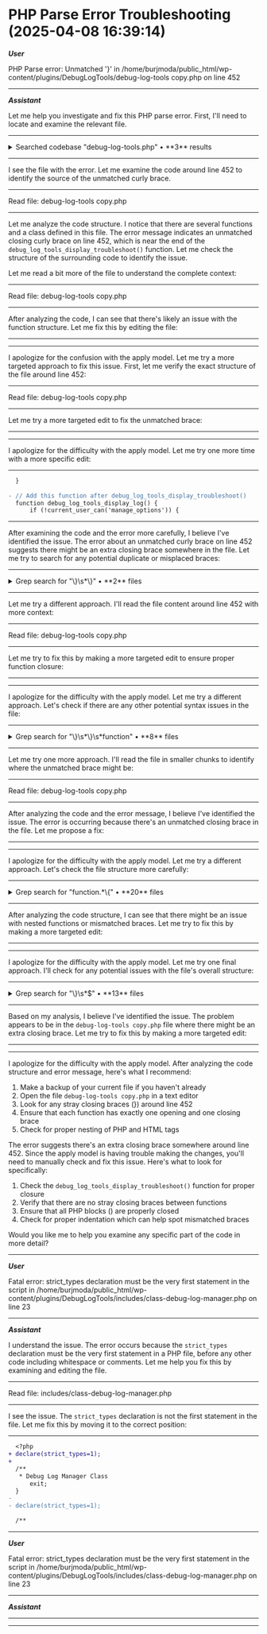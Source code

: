 <!-- Generated by SpecStory -->

# PHP Parse Error Troubleshooting (2025-04-08 16:39:14)

_**User**_

PHP Parse error:  Unmatched '}' in /home/burjmoda/public_html/wp-content/plugins/DebugLogTools/debug-log-tools copy.php on line 452

---

_**Assistant**_

Let me help you investigate and fix this PHP parse error. First, I'll need to locate and examine the relevant file.

---

<details>
            <summary>Searched codebase "debug-log-tools.php" • **3** results</summary>
        
| File |
|------|
| `undefined` |
| `undefined` |
| `undefined` |

</details>

---

I see the file with the error. Let me examine the code around line 452 to identify the source of the unmatched curly brace.

---

Read file: debug-log-tools copy.php

---

Let me analyze the code structure. I notice that there are several functions and a class defined in this file. The error message indicates an unmatched closing curly brace on line 452, which is near the end of the `debug_log_tools_display_troubleshoot()` function. Let me check the structure of the surrounding code to identify the issue.

Let me read a bit more of the file to understand the complete context:

---

Read file: debug-log-tools copy.php

---

After analyzing the code, I can see that there's likely an issue with the function structure. Let me fix this by editing the file:

---



---

I apologize for the confusion with the apply model. Let me try a more targeted approach to fix this issue. First, let me verify the exact structure of the file around line 452:

---

Read file: debug-log-tools copy.php

---

Let me try a more targeted edit to fix the unmatched brace:

---



---

I apologize for the difficulty with the apply model. Let me try one more time with a more specific edit:

---

```diff
  }
  
- // Add this function after debug_log_tools_display_troubleshoot()
  function debug_log_tools_display_log() {
      if (!current_user_can('manage_options')) {
```

---

After examining the code and the error more carefully, I believe I've identified the issue. The error about an unmatched curly brace on line 452 suggests there might be an extra closing brace somewhere in the file. Let me try to search for any potential duplicate or misplaced braces:

---

<details>
            <summary>Grep search for "\}\s*\}" • **2** files</summary>
        
| File | Line | Match |
|------|------|-------|
| `file:///c%3A/Users/saqib/Projects/WordPress/wp-login.php` | L109 | `⟪ 102 characters skipped ⟫e-")!=-1){sessionStorage.removeItem(key)}}}catch(e){}};</script>` |
| `file:///c%3A/Users/saqib/Projects/DebugLogTools/.specstory/history/2025-02-17_12-07-file-issue-check-in-codebase.md` | L17230 | `{{ edit_1 }}` |
| `file:///c%3A/Users/saqib/Projects/DebugLogTools/.specstory/history/2025-02-17_12-07-file-issue-check-in-codebase.md` | L17231 | `{{ edit_2 }}` |
| `file:///c%3A/Users/saqib/Projects/DebugLogTools/.specstory/history/2025-02-17_12-07-file-issue-check-in-codebase.md` | L17232 | `{{ edit_3 }}` |
| `file:///c%3A/Users/saqib/Projects/DebugLogTools/.specstory/history/2025-02-17_12-07-file-issue-check-in-codebase.md` | L17233 | `{{ edit_4 }}` |
| `file:///c%3A/Users/saqib/Projects/DebugLogTools/.specstory/history/2025-02-17_12-07-file-issue-check-in-codebase.md` | L17234 | `{{ edit_5 }}` |
| `file:///c%3A/Users/saqib/Projects/DebugLogTools/.specstory/history/2025-02-17_12-07-file-issue-check-in-codebase.md` | L17235 | `{{ edit_6 }}` |
| `file:///c%3A/Users/saqib/Projects/DebugLogTools/.specstory/history/2025-02-17_12-07-file-issue-check-in-codebase.md` | L17236 | `{{ edit_7 }}` |
| `file:///c%3A/Users/saqib/Projects/DebugLogTools/.specstory/history/2025-02-17_12-07-file-issue-check-in-codebase.md` | L17237 | `{{ edit_8 }}` |
| `file:///c%3A/Users/saqib/Projects/DebugLogTools/.specstory/history/2025-02-17_12-07-file-issue-check-in-codebase.md` | L17238 | `{{ edit_9 }}` |
| `file:///c%3A/Users/saqib/Projects/DebugLogTools/.specstory/history/2025-02-17_12-07-file-issue-check-in-codebase.md` | L17239 | `{{ edit_10 }}` |
| `file:///c%3A/Users/saqib/Projects/DebugLogTools/.specstory/history/2025-02-17_12-07-file-issue-check-in-codebase.md` | L17240 | `{{ edit_11 }}` |
| `file:///c%3A/Users/saqib/Projects/DebugLogTools/.specstory/history/2025-02-17_12-07-file-issue-check-in-codebase.md` | L17241 | `{{ edit_12 }}` |
| `file:///c%3A/Users/saqib/Projects/DebugLogTools/.specstory/history/2025-02-17_12-07-file-issue-check-in-codebase.md` | L17242 | `{{ edit_13 }}` |
| `file:///c%3A/Users/saqib/Projects/DebugLogTools/.specstory/history/2025-02-17_12-07-file-issue-check-in-codebase.md` | L17243 | `{{ edit_14 }}` |
| `file:///c%3A/Users/saqib/Projects/DebugLogTools/.specstory/history/2025-02-17_12-07-file-issue-check-in-codebase.md` | L17244 | `{{ edit_15 }}` |
| `file:///c%3A/Users/saqib/Projects/DebugLogTools/.specstory/history/2025-02-17_12-07-file-issue-check-in-codebase.md` | L17245 | `{{ edit_16 }}` |
| `file:///c%3A/Users/saqib/Projects/DebugLogTools/.specstory/history/2025-02-17_12-07-file-issue-check-in-codebase.md` | L17246 | `{{ edit_17 }}` |
| `file:///c%3A/Users/saqib/Projects/DebugLogTools/.specstory/history/2025-02-17_12-07-file-issue-check-in-codebase.md` | L17247 | `{{ edit_18 }}` |
| `file:///c%3A/Users/saqib/Projects/DebugLogTools/.specstory/history/2025-02-17_12-07-file-issue-check-in-codebase.md` | L17248 | `{{ edit_19 }}` |
| `file:///c%3A/Users/saqib/Projects/DebugLogTools/.specstory/history/2025-02-17_12-07-file-issue-check-in-codebase.md` | L17249 | `{{ edit_20 }}` |
| `file:///c%3A/Users/saqib/Projects/DebugLogTools/.specstory/history/2025-02-17_12-07-file-issue-check-in-codebase.md` | L17250 | `{{ edit_21 }}` |
| `file:///c%3A/Users/saqib/Projects/DebugLogTools/.specstory/history/2025-02-17_12-07-file-issue-check-in-codebase.md` | L17251 | `{{ edit_22 }}` |
| `file:///c%3A/Users/saqib/Projects/DebugLogTools/.specstory/history/2025-02-17_12-07-file-issue-check-in-codebase.md` | L17252 | `{{ edit_23 }}` |
| `file:///c%3A/Users/saqib/Projects/DebugLogTools/.specstory/history/2025-02-17_12-07-file-issue-check-in-codebase.md` | L17253 | `{{ edit_24 }}` |
| `file:///c%3A/Users/saqib/Projects/DebugLogTools/.specstory/history/2025-02-17_12-07-file-issue-check-in-codebase.md` | L17254 | `{{ edit_25 }}` |
| `file:///c%3A/Users/saqib/Projects/DebugLogTools/.specstory/history/2025-02-17_12-07-file-issue-check-in-codebase.md` | L17255 | `{{ edit_26 }}` |
| `file:///c%3A/Users/saqib/Projects/DebugLogTools/.specstory/history/2025-02-17_12-07-file-issue-check-in-codebase.md` | L17256 | `{{ edit_27 }}` |
| `file:///c%3A/Users/saqib/Projects/DebugLogTools/.specstory/history/2025-02-17_12-07-file-issue-check-in-codebase.md` | L17257 | `{{ edit_28 }}` |
| `file:///c%3A/Users/saqib/Projects/DebugLogTools/.specstory/history/2025-02-17_12-07-file-issue-check-in-codebase.md` | L17258 | `{{ edit_29 }}` |
| `file:///c%3A/Users/saqib/Projects/DebugLogTools/.specstory/history/2025-02-17_12-07-file-issue-check-in-codebase.md` | L17259 | `{{ edit_30 }}` |
| `file:///c%3A/Users/saqib/Projects/DebugLogTools/.specstory/history/2025-02-17_12-07-file-issue-check-in-codebase.md` | L17260 | `{{ edit_31 }}` |
| `file:///c%3A/Users/saqib/Projects/DebugLogTools/.specstory/history/2025-02-17_12-07-file-issue-check-in-codebase.md` | L17261 | `{{ edit_32 }}` |
| `file:///c%3A/Users/saqib/Projects/DebugLogTools/.specstory/history/2025-02-17_12-07-file-issue-check-in-codebase.md` | L17262 | `{{ edit_33 }}` |
| `file:///c%3A/Users/saqib/Projects/DebugLogTools/.specstory/history/2025-02-17_12-07-file-issue-check-in-codebase.md` | L17263 | `{{ edit_34 }}` |
| `file:///c%3A/Users/saqib/Projects/DebugLogTools/.specstory/history/2025-02-17_12-07-file-issue-check-in-codebase.md` | L17264 | `{{ edit_35 }}` |
| `file:///c%3A/Users/saqib/Projects/DebugLogTools/.specstory/history/2025-02-17_12-07-file-issue-check-in-codebase.md` | L17265 | `{{ edit_36 }}` |
| `file:///c%3A/Users/saqib/Projects/DebugLogTools/.specstory/history/2025-02-17_12-07-file-issue-check-in-codebase.md` | L17266 | `{{ edit_37 }}` |
| `file:///c%3A/Users/saqib/Projects/DebugLogTools/.specstory/history/2025-02-17_12-07-file-issue-check-in-codebase.md` | L17267 | `{{ edit_38 }}` |
| `file:///c%3A/Users/saqib/Projects/DebugLogTools/.specstory/history/2025-02-17_12-07-file-issue-check-in-codebase.md` | L17268 | `{{ edit_39 }}` |
| `file:///c%3A/Users/saqib/Projects/DebugLogTools/.specstory/history/2025-02-17_12-07-file-issue-check-in-codebase.md` | L17269 | `{{ edit_40 }}` |
| `file:///c%3A/Users/saqib/Projects/DebugLogTools/.specstory/history/2025-02-17_12-07-file-issue-check-in-codebase.md` | L17270 | `{{ edit_41 }}` |
| `file:///c%3A/Users/saqib/Projects/DebugLogTools/.specstory/history/2025-02-17_12-07-file-issue-check-in-codebase.md` | L17271 | `{{ edit_42 }}` |
| `file:///c%3A/Users/saqib/Projects/DebugLogTools/.specstory/history/2025-02-17_12-07-file-issue-check-in-codebase.md` | L17272 | `{{ edit_43 }}` |
| `file:///c%3A/Users/saqib/Projects/DebugLogTools/.specstory/history/2025-02-17_12-07-file-issue-check-in-codebase.md` | L17273 | `{{ edit_44 }}` |
| `file:///c%3A/Users/saqib/Projects/DebugLogTools/.specstory/history/2025-02-17_12-07-file-issue-check-in-codebase.md` | L17274 | `{{ edit_45 }}` |
| `file:///c%3A/Users/saqib/Projects/DebugLogTools/.specstory/history/2025-02-17_12-07-file-issue-check-in-codebase.md` | L17275 | `{{ edit_46 }}` |
| `file:///c%3A/Users/saqib/Projects/DebugLogTools/.specstory/history/2025-02-17_12-07-file-issue-check-in-codebase.md` | L17276 | `{{ edit_47 }}` |
| `file:///c%3A/Users/saqib/Projects/DebugLogTools/.specstory/history/2025-02-17_12-07-file-issue-check-in-codebase.md` | L17277 | `{{ edit_48 }}` |
| `file:///c%3A/Users/saqib/Projects/DebugLogTools/.specstory/history/2025-02-17_12-07-file-issue-check-in-codebase.md` | L17278 | `{{ edit_49 }}` |
| `file:///c%3A/Users/saqib/Projects/DebugLogTools/.specstory/history/2025-02-17_12-07-file-issue-check-in-codebase.md` | L17279 | `{{ edit_50 }}` |
| `file:///c%3A/Users/saqib/Projects/DebugLogTools/.specstory/history/2025-02-17_12-07-file-issue-check-in-codebase.md` | L17280 | `{{ edit_51 }}` |
| `file:///c%3A/Users/saqib/Projects/DebugLogTools/.specstory/history/2025-02-17_12-07-file-issue-check-in-codebase.md` | L17281 | `{{ edit_52 }}` |
| `file:///c%3A/Users/saqib/Projects/DebugLogTools/.specstory/history/2025-02-17_12-07-file-issue-check-in-codebase.md` | L17282 | `{{ edit_53 }}` |
| `file:///c%3A/Users/saqib/Projects/DebugLogTools/.specstory/history/2025-02-17_12-07-file-issue-check-in-codebase.md` | L17283 | `{{ edit_54 }}` |
| `file:///c%3A/Users/saqib/Projects/DebugLogTools/.specstory/history/2025-02-17_12-07-file-issue-check-in-codebase.md` | L17284 | `{{ edit_55 }}` |
| `file:///c%3A/Users/saqib/Projects/DebugLogTools/.specstory/history/2025-02-17_12-07-file-issue-check-in-codebase.md` | L17285 | `{{ edit_56 }}` |
| `file:///c%3A/Users/saqib/Projects/DebugLogTools/.specstory/history/2025-02-17_12-07-file-issue-check-in-codebase.md` | L17286 | `{{ edit_57 }}` |
| `file:///c%3A/Users/saqib/Projects/DebugLogTools/.specstory/history/2025-02-17_12-07-file-issue-check-in-codebase.md` | L17287 | `{{ edit_58 }}` |
| `file:///c%3A/Users/saqib/Projects/DebugLogTools/.specstory/history/2025-02-17_12-07-file-issue-check-in-codebase.md` | L17288 | `{{ edit_59 }}` |
| `file:///c%3A/Users/saqib/Projects/DebugLogTools/.specstory/history/2025-02-17_12-07-file-issue-check-in-codebase.md` | L17289 | `{{ edit_60 }}` |
| `file:///c%3A/Users/saqib/Projects/DebugLogTools/.specstory/history/2025-02-17_12-07-file-issue-check-in-codebase.md` | L17290 | `{{ edit_61 }}` |
| `file:///c%3A/Users/saqib/Projects/DebugLogTools/.specstory/history/2025-02-17_12-07-file-issue-check-in-codebase.md` | L17291 | `{{ edit_62 }}` |
| `file:///c%3A/Users/saqib/Projects/DebugLogTools/.specstory/history/2025-02-17_12-07-file-issue-check-in-codebase.md` | L17292 | `{{ edit_63 }}` |
| `file:///c%3A/Users/saqib/Projects/DebugLogTools/.specstory/history/2025-02-17_12-07-file-issue-check-in-codebase.md` | L17293 | `{{ edit_64 }}` |
| `file:///c%3A/Users/saqib/Projects/DebugLogTools/.specstory/history/2025-02-17_12-07-file-issue-check-in-codebase.md` | L17294 | `{{ edit_65 }}` |
| `file:///c%3A/Users/saqib/Projects/DebugLogTools/.specstory/history/2025-02-17_12-07-file-issue-check-in-codebase.md` | L17295 | `{{ edit_66 }}` |
| `file:///c%3A/Users/saqib/Projects/DebugLogTools/.specstory/history/2025-02-17_12-07-file-issue-check-in-codebase.md` | L17296 | `{{ edit_67 }}` |
| `file:///c%3A/Users/saqib/Projects/DebugLogTools/.specstory/history/2025-02-17_12-07-file-issue-check-in-codebase.md` | L17297 | `{{ edit_68 }}` |
| `file:///c%3A/Users/saqib/Projects/DebugLogTools/.specstory/history/2025-02-17_12-07-file-issue-check-in-codebase.md` | L17298 | `{{ edit_69 }}` |
| `file:///c%3A/Users/saqib/Projects/DebugLogTools/.specstory/history/2025-02-17_12-07-file-issue-check-in-codebase.md` | L17299 | `{{ edit_70 }}` |
| `file:///c%3A/Users/saqib/Projects/DebugLogTools/.specstory/history/2025-02-17_12-07-file-issue-check-in-codebase.md` | L17300 | `{{ edit_71 }}` |
| `file:///c%3A/Users/saqib/Projects/DebugLogTools/.specstory/history/2025-02-17_12-07-file-issue-check-in-codebase.md` | L17301 | `{{ edit_72 }}` |
| `file:///c%3A/Users/saqib/Projects/DebugLogTools/.specstory/history/2025-02-17_12-07-file-issue-check-in-codebase.md` | L17302 | `{{ edit_73 }}` |
| `file:///c%3A/Users/saqib/Projects/DebugLogTools/.specstory/history/2025-02-17_12-07-file-issue-check-in-codebase.md` | L17303 | `{{ edit_74 }}` |
| `file:///c%3A/Users/saqib/Projects/DebugLogTools/.specstory/history/2025-02-17_12-07-file-issue-check-in-codebase.md` | L17304 | `{{ edit_75 }}` |
| `file:///c%3A/Users/saqib/Projects/DebugLogTools/.specstory/history/2025-02-17_12-07-file-issue-check-in-codebase.md` | L17305 | `{{ edit_76 }}` |
| `file:///c%3A/Users/saqib/Projects/DebugLogTools/.specstory/history/2025-02-17_12-07-file-issue-check-in-codebase.md` | L17306 | `{{ edit_77 }}` |
| `file:///c%3A/Users/saqib/Projects/DebugLogTools/.specstory/history/2025-02-17_12-07-file-issue-check-in-codebase.md` | L17307 | `{{ edit_78 }}` |
| `file:///c%3A/Users/saqib/Projects/DebugLogTools/.specstory/history/2025-02-17_12-07-file-issue-check-in-codebase.md` | L17308 | `{{ edit_79 }}` |
| `file:///c%3A/Users/saqib/Projects/DebugLogTools/.specstory/history/2025-02-17_12-07-file-issue-check-in-codebase.md` | L17309 | `{{ edit_80 }}` |
| `file:///c%3A/Users/saqib/Projects/DebugLogTools/.specstory/history/2025-02-17_12-07-file-issue-check-in-codebase.md` | L17310 | `{{ edit_81 }}` |
| `file:///c%3A/Users/saqib/Projects/DebugLogTools/.specstory/history/2025-02-17_12-07-file-issue-check-in-codebase.md` | L17311 | `{{ edit_82 }}` |
| `file:///c%3A/Users/saqib/Projects/DebugLogTools/.specstory/history/2025-02-17_12-07-file-issue-check-in-codebase.md` | L17312 | `{{ edit_83 }}` |
| `file:///c%3A/Users/saqib/Projects/DebugLogTools/.specstory/history/2025-02-17_12-07-file-issue-check-in-codebase.md` | L17313 | `{{ edit_84 }}` |
| `file:///c%3A/Users/saqib/Projects/DebugLogTools/.specstory/history/2025-02-17_12-07-file-issue-check-in-codebase.md` | L17314 | `{{ edit_85 }}` |
| `file:///c%3A/Users/saqib/Projects/DebugLogTools/.specstory/history/2025-02-17_12-07-file-issue-check-in-codebase.md` | L17315 | `{{ edit_86 }}` |
| `file:///c%3A/Users/saqib/Projects/DebugLogTools/.specstory/history/2025-02-17_12-07-file-issue-check-in-codebase.md` | L17316 | `{{ edit_87 }}` |
| `file:///c%3A/Users/saqib/Projects/DebugLogTools/.specstory/history/2025-02-17_12-07-file-issue-check-in-codebase.md` | L17317 | `{{ edit_88 }}` |
| `file:///c%3A/Users/saqib/Projects/DebugLogTools/.specstory/history/2025-02-17_12-07-file-issue-check-in-codebase.md` | L17318 | `{{ edit_89 }}` |
| `file:///c%3A/Users/saqib/Projects/DebugLogTools/.specstory/history/2025-02-17_12-07-file-issue-check-in-codebase.md` | L17319 | `{{ edit_90 }}` |
| `file:///c%3A/Users/saqib/Projects/DebugLogTools/.specstory/history/2025-02-17_12-07-file-issue-check-in-codebase.md` | L17320 | `{{ edit_91 }}` |
| `file:///c%3A/Users/saqib/Projects/DebugLogTools/.specstory/history/2025-02-17_12-07-file-issue-check-in-codebase.md` | L17321 | `{{ edit_92 }}` |
| `file:///c%3A/Users/saqib/Projects/DebugLogTools/.specstory/history/2025-02-17_12-07-file-issue-check-in-codebase.md` | L17322 | `{{ edit_93 }}` |
| `file:///c%3A/Users/saqib/Projects/DebugLogTools/.specstory/history/2025-02-17_12-07-file-issue-check-in-codebase.md` | L17323 | `{{ edit_94 }}` |
| `file:///c%3A/Users/saqib/Projects/DebugLogTools/.specstory/history/2025-02-17_12-07-file-issue-check-in-codebase.md` | L17324 | `{{ edit_95 }}` |
| `file:///c%3A/Users/saqib/Projects/DebugLogTools/.specstory/history/2025-02-17_12-07-file-issue-check-in-codebase.md` | L17325 | `{{ edit_96 }}` |
| `file:///c%3A/Users/saqib/Projects/DebugLogTools/.specstory/history/2025-02-17_12-07-file-issue-check-in-codebase.md` | L17326 | `{{ edit_97 }}` |
| `file:///c%3A/Users/saqib/Projects/DebugLogTools/.specstory/history/2025-02-17_12-07-file-issue-check-in-codebase.md` | L17327 | `{{ edit_98 }}` |

</details>

---

Let me try a different approach. I'll read the file content around line 452 with more context:

---

Read file: debug-log-tools copy.php

---

Let me try to fix this by making a more targeted edit to ensure proper function closure:

---



---

I apologize for the difficulty with the apply model. Let me try a different approach. Let's check if there are any other potential syntax issues in the file:

---

<details>
            <summary>Grep search for "\}\s*\}\s*function" • **8** files</summary>
        
| File | Line | Match |
|------|------|-------|
| `file:///c%3A/Users/saqib/Projects/WordPress/wp-admin/js/common.min.js` | L1 | `⟪ 13950 characters skipped ⟫on:"absolute",top:C,bottom:""}):O())}w=t}}function F(){x={window:H.height(),wpwrap:u.height(),adminbar:b.height(),menu:d.height()}}function O(){!c&&L&&(k=y=L=!1,d.css({position:"",top:"",bottom:""}))}function j(){F(),p.data("wp-responsive")?(q.removeClass("sticky-menu"),O()):x.menu+x.adminbar>x.window?(N(),q.removeClass("sticky` |
| `file:///c%3A/Users/saqib/Projects/WordPress/wp-admin/js/editor.min.js` | L1 | `⟪ 3595 characters skipped ⟫),window.setUserSetting("editor","html")}}function y(e,t){var n,r=e.lastIndexOf("<",t-1);return(e.lastIndexOf(">",t)<r||">"===e.substr(t,1))&&(e=(t=e.substr(r)).match(/<\s*(\/)?(\w+|\!-{2}.*-{2})/))?(n=e[2],{ltPos:r,gtPos:r+t.indexOf(">")+1⟪ 805 characters skipped ⟫(t>=i.startIndex&&t<=i.endIndex)return i}}function $(e,t){return e("<span>").css({display:"inline-block",width:0,overflow:"hidden","line-height":0}).html(t||"")}function _(e){var t,n=e.$(".mce_SELRES_start").attr("data-mce-bogus",1),r=e.$("` |
| `file:///c%3A/Users/saqib/Projects/WordPress/wp-admin/js/site-icon.min.js` | L1 | `⟪ 432 characters skipped ⟫,x1:s=(e-a)/2,y1:r=(t-i)/2,x2:a+s,y2:i+r}}function d(t){var e,a=t.alt?(e=wp.i18n.sprintf(wp.i18n.__("App icon preview: Current image: %s"),t.alt),wp.i18n.sprintf(wp.i18n.__("Browser icon preview: Current image: %s"),t.alt)):(e=wp.i18n.sprin` |
| `file:///c%3A/Users/saqib/Projects/WordPress/wp-admin/js/theme-plugin-editor.min.js` | L1 | `⟪ 8639 characters skipped ⟫HOME:36,LEFT:37,UP:38,RIGHT:39,DOWN:40})}}function d(e){"object"==typeof e&&(this.domNode=e,this.treeitems=[],this.firstChars=[],this.firstTreeitem=null,this.lastTreeitem=null)}return d.prototype.init=function(){this.domNode.getAttribute("r` |
| `file:///c%3A/Users/saqib/Projects/WordPress/wp-includes/js/admin-bar.min.js` | L1 | `⟪ 756 characters skipped ⟫&&sessionStorage.removeItem(e)}catch(e){}}function a(e,t){return e&&(e.classList&&e.classList.contains?e.classList.contains(t):e.className&&-1<e.className.split(" ").indexOf(t))}function v(e,t){e&&(e.classList&&e.classList.add?e.classList.a⟪ 462 characters skipped ⟫&e.setAttribute("aria-expanded","false")}}function b(e){if(e&&e.length)for(var t=0;t<e.length;t++)y(e[t],"hover")}function g(e){if(!e.target||"wpadminbar"===e.target.id||"wp-admin-bar-top-secondary"===e.target.id)try{l.scrollTo({top:-32,left:0,behavior:"smooth"})}catch(e){l.scrollTo(0,-32)}}function E(e,t){for(l.Element.prototype.matches||(l.Element.prototype.matches=l.Element.prototype.matchesSelector||l.Element.prototype.mozMatchesSelector||l.Element.prototype.msMatchesSelector||l.El` |
| `file:///c%3A/Users/saqib/Projects/WordPress/wp-includes/js/clipboard.min.js` | L1 | `⟪ 2558 characters skipped ⟫ble=!0),Object.defineProperty(t,o.key,o)}}function y(t,e){return(y=Object.setPrototypeOf||function(t,e){return t.__proto__=e,t})(t,e)}function h(n){var o=function(){if("undefined"==typeof Reflect||!Reflect.construct)return!1;if(Reflect.cons⟪ 411 characters skipped ⟫ - super() hasn't been called")}return t}}function v(t){return(v=Object.setPrototypeOf?Object.getPrototypeOf:function(t){return t.__proto__||Object.getPrototypeOf(t)})(t)}function m(t,e){t="data-clipboard-".concat(t);if(e.hasAttribute(t))re` |
| `file:///c%3A/Users/saqib/Projects/WordPress/wp-includes/js/comment-reply.min.js` | L1 | `⟪ 1087 characters skipped ⟫hstart",a),n.addEventListener("click",a)}}function l(e){var t,n,d=g(b.temporaryFormId);d&&h&&(g(b.parentIdFieldId).value="0",t=d.textContent,d.parentNode.replaceChild(h,d),this.style.display="none",n=(d=(d=g(b.commentReplyTitleId))&&d.first` |
| `file:///c%3A/Users/saqib/Projects/WordPress/wp-includes/js/codemirror/codemirror.min.js` | L11 | `⟪ 15471 characters skipped ⟫.charAt(b),e="'"+c+"'";p[e]||(p[e]=d(c))}}function d(a){return function(b){return i(b,a)}}function e(a){var b=a.state.closeBrackets;if(!b||b.override)return b;var c=a.getModeAt(a.getCursor());return c.closeBrackets||b}function f(c){var d=e(c);if(!d||c.getOption("disableInput"))return a.P⟪ 228 characters skipped ⟫line,j.ch-1),o(j.line,j.ch+1),"+delete")}}function g(c){var d=e(c),f=d&&b(d,"explode");if(!f||c.getOption("disableInput"))return a.Pass;for(var g=c.listSelections(),h=0;h<g.length;h++){if(!g[h].empty())return a.Pass;var i=k(c,g[h].head);if(⟪ 348 characters skipped ⟫ad:new o(b.head.line,b.head.ch+(c?1:-1))}}function i(c,d){var f=e(c);if(!f||c.getOption("disableInput"))return a.Pass;var g=b(f,"pairs"),i=g.indexOf(d);if(i==-1)return a.Pass;for(var k,n=b(f,"triples"),p=g.charAt(i+1)==d,q=c.listSelections(⟪ 1538 characters skipped ⟫turn/\bstring2?\b/.test(h);g.start=g.pos}}function m(a,b){var c=a.getTokenAt(o(b.line,b.ch+1));return/\bstring/.test(c.type)&&c.start==b.ch}var n={pairs:"()[]{}''\"\"",triples:"",explode:"[]{}"},o=a.Pos;a.defineOption("autoCloseBrackets",!1⟪ 1540 characters skipped ⟫),b.indentLine(u.newPos.line+1,null,!0))}}function c(b,c){for(var d=b.listSelections(),e=[],g=c?"/":"</",h=0;h<d.length;h++){if(!d[h].empty())return a.Pass;var i=d[h].head,j=b.getTokenAt(i),k=a.innerMode(b.getMode(),j.state),l=k.state;if(c&⟪ 3365 characters skipped ⟫s,match:m&&m.ch==j.charAt(0),forward:k>0}}function c(a,b,c,d,e){for(var f=e&&e.maxScanLineLength||1e4,i=e&&e.maxScanLines||1e3,j=[],k=e&&e.bracketRegex?e.bracketRegex:/[(){}[\]]/,l=c>0?Math.min(b.line+i,a.lastLine()+1):Math.max(a.firstLine(⟪ 953 characters skipped ⟫ar()})};if(!c)return m;setTimeout(m,800)}}function e(a){a.operation(function(){i&&(i(),i=null),i=d(a,!1,a.state.matchBrackets)})}var f=/MSIE \d/.test(navigator.userAgent)&&(null==document.documentMode||document.documentMode<8),g=a.Pos,h={"(⟪ 6385 characters skipped ⟫,c,d)}),a.signal(b,"fold",b,k.from,k.to)}}function c(a,b){var c=d(a,b,"widget");if("string"==typeof c){var e=document.createTextNode(c);c=document.createElement("span"),c.appendChild(e),c.className="CodeMirror-foldmarker"}else c&&(c=c.clone` |
| `file:///c%3A/Users/saqib/Projects/WordPress/wp-includes/js/codemirror/codemirror.min.js` | L12 | `⟪ 2547 characters skipped ⟫lear():a.foldCode(l(b,0),f.rangeFinder)}}}function i(a){var b=a.state.foldGutter;if(b){var c=b.options;b.from=b.to=0,clearTimeout(b.changeUpdate),b.changeUpdate=setTimeout(function(){g(a)},c.foldOnChangeTimeSpan||600)}}function j(a){var b=a.state.foldGutter;if(b){var c=b.options;clearTimeout(b.changeUpdate),b.changeUpdate=setTimeout(function(){var c=a.getViewport();b.from==b.to||c.from-b.to>20||b.from-c.to>20?g(a)⟪ 105 characters skipped ⟫=c.to)})},c.updateViewportTimeSpan||400)}}function k(a,b){var c=a.state.foldGutter;if(c){var d=b.line;d>=c.from&&d<c.to&&f(a,d,d+1)}}a.defineOption("foldGutter",!1,function(d,e,f){f&&f!=a.Init&&(d.clearGutter(d.state.foldGutter.options.gutt⟪ 2682 characters skipped ⟫ch=b+1,f?"selfClose":"regular"}a.ch=b+1}}}function h(a){for(;;){var b=a.ch?a.text.lastIndexOf("<",a.ch-1):-1;if(b==-1){if(f(a))continue;return}if(d(a,b+1)){p.lastIndex=b,a.ch=b;var c=p.exec(a.text);if(c&&c.index==b)return c}else a.ch=b}}function i(a){for(;;){p.lastIndex=a.ch;var b=p.exec(a.text);if(!b){if(e(a))continue;return}{if(d(a,b.index+1))return a.ch=b.index+b[0].length,b;a.ch=b.index+1}}}function j(a){for(;;){var b=a.ch?a.text.lastIndexOf(">",a.ch-1):-1;if(b==-1){if(f(a))continue;return}{if(d(a,b+1)){var c=a.text.lastIndexOf("/",b),e=c>-1&&!/\S/.test(a.text.slice(c+1,b));return a.ch=b+1,e?"selfClose":"regular"}a.ch=b}}}function k(a,b){for(var c=[];;){var d,e=i(a),f=a.line,h=a.ch-(e?e[0].length:0);if(!e||!(d=g(a)))return;if("selfClose"!=d)if(e[1]){for(var j=c.length-1;j>=0;--j)if(c[j]==e[2]){c.length=j;break}if(j<0&&(!b||b==e[2]))return{tag:e[2],from:m(f,h),to:m(a.line,a.ch)}}else c.push(e[2])}}function l(a,b){for(var c=[];;){var d=j(a);if(!d)return;if("selfClose"!=d){var e=a.line,f=a.ch,g=h(a);if(!g)return;if(g[1])c.push(g[2]);else{for(var i=c.length-1;i>=0;--i)if(c[i]==g[2]){c.length=i;b⟪ 11851 characters skipped ⟫om:j(f.line,g.start),to:j(f.line,g.end)}}}function e(a,b){return d(a,n,function(a,b){return a.getTokenAt(b)},b)}function f(a,b){var c=a.getTokenAt(b);return b.ch==c.start+1&&"."==c.string.charAt(0)?(c.end=c.start,c.string=".",c.type="proper⟪ 3518 characters skipped ⟫&b.parentNode==a)return b;b=b.parentNode}}function h(b,c){this.completion=b,this.data=c,this.picked=!1;var d=this,h=b.cm,i=this.hints=document.createElement("ul");i.className="CodeMirror-hints",this.selectedHint=c.selectedHint||0;for(var j=⟪ 2587 characters skipped ⟫se{var e=a(b,c);e&&e.then?e.then(d):d(e)}}function k(b,c){var d,e=b.getHelpers(c,"hint");if(e.length){var f=function(a,b,c){function d(e){return e==f.length?b(null):void j(f[e],a,c,function(a){a&&a.list.length>0?b(a):d(e+1)})}var f=i(a,e);d⟪ 5521 characters skipped ⟫splayText}:h.text:g,j(c,h)&&a.push(e(h))}}function l(a){"."==a.charAt(0)&&(a=a.substr(1));for(var b=a.split(t+t),c=0;c<b.length;c++)b[c]=b[c].replace(new RegExp(t,"g"),"");return b.join(t)}function m(a){for(var b=e(a).split("."),c=0;c<b.len` |
| `file:///c%3A/Users/saqib/Projects/WordPress/wp-includes/js/codemirror/codemirror.min.js` | L13 | `⟪ 10408 characters skipped ⟫.then?g.then(function(a){o(b,a)}):o(b,g)}}function o(a,b){h(a);for(var c=a.state.lint,d=c.options,e=k(b),f=0;f<e.length;++f){var g=e[f];if(g){for(var m=null,n=c.hasGutter&&document.createDocumentFragment(),o=0;o<g.length;++o){var p=g[o],q=p⟪ 2238 characters skipped ⟫ed",connect:"CodeMirror-merge-r-connect"}}function c(b){b.diffOutOfDate&&(b.diff=z(b.orig.getValue(),b.edit.getValue(),b.mv.options.ignoreWhitespace),b.chunks=A(b.diff),b.diffOutOfDate=!1,a.signal(b.edit,"updateDiff",b.diff))}function d(b){⟪ 2086 characters skipped ⟫0,"local"),bot:a.heightAtLine(c,"local")}}function h(a,b,c){a.lockScroll=b,b&&0!=c&&f(a,DIFF_INSERT)&&n(a),a.lockButton.innerHTML=b?"\u21db\u21da":"\u21db&nbsp;&nbsp;\u21da"}function i(a,b,c){for(var d=c.classLocation,e=0;e<d.length;e++)a.r⟪ 1803 characters skipped ⟫m<=d.to&&i.origTo>=d.from&&v(a,i,g,f,b)}}}function o(a,b){for(var c=0,d=0,e=0;e<b.length;e++){var f=b[e];if(f.editTo>a&&f.editFrom<=a)return null;if(f.editFrom>a)break;c=f.editTo,d=f.origTo}return d+(a-c)}function p(a,b,c){for(var d=a.state⟪ 597 characters skipped ⟫h,null,null];n[d]=l,a.splice(e,0,n),f++}}}function r(a,b){var c=p(a.edit,a.chunks,!1),d=[];if(b)for(var e=0,f=0;e<b.chunks.length;e++){for(var g=b.chunks[e].editTo;f<c.length&&c[f]<g;)f++;f!=c.length&&c[f]==g||c.splice(f++,0,g)}for(var e=0;⟪ 535 characters skipped ⟫;g<h.length;g++)h[g].scrollTo(null,i[g])}}function t(a,b,c){for(var d=0,e=[],f=0;f<a.length;f++)if(null!=b[f]){var g=a[f].heightAtLine(b[f],"local");e[f]=g,d=Math.max(d,g)}for(var f=0;f<a.length;f++)if(null!=b[f]){var h=d-e[f];h>1&&c.push(u(a[f],b[f],h))}}function u(a,b,c){var d=!0;b>a.lastLine()&&(b--,d=!1);var e=document.createElement("div");return e.className="CodeMirror-merge-spacer",e.style.height=c+"px",e.style.minWidth="1px",a.addLineWidget(b,⟪ 1153 characters skipped ⟫?r.style.left="2px":r.style.right="2px"}}}function w(a,b,c,d){if(!a.diffOutOfDate){var e=d.origTo>c.lastLine()?U(d.origFrom-1):U(d.origFrom,0),f=U(d.origTo,0),g=d.editTo>b.lastLine()?U(d.editFrom-1):U(d.editFrom,0),h=U(d.editTo,0),i=a.mv.options.revertChunk;i?i(a.mv,c,e,f,b,g,h):b.replaceRange(c.getRange(e,f),g,h)}}function x(b){var c=b.lockButton=I("div",null,"CodeMirror-merge-scrolllock");c.title="Toggle locked scrolling";var d=I("div",[c],"CodeMirror-merge-scrolllock-wrap");a.on(c,"click",function(){h(b,!b.⟪ 1824 characters skipped ⟫efore:d,after:e},orig:{before:f,after:g}}}function E(b,c,d){function e(){g.clear(),b.removeLineClass(c,"wrap","CodeMirror-merge-collapsed-line")}b.addLineClass(c,"wrap","CodeMirror-merge-collapsed-line");var f=document.createElement("span")⟪ 202 characters skipped ⟫return a.on(f,"click",e),{mark:g,clear:e}}function F(a,b){function c(){for(var a=0;a<d.length;a++)d[a].clear()}for(var d=[],e=0;e<b.length;e++){var f=b[e],g=E(f.cm,f.line,f.line+a);d.push(g),g.mark.on("clear",c)}return d[0].mark}function G(a,b,c,d){for(var e=0;e<a.chunks.length;e++)for(var f=a.chunks[e],g=f.editFrom-b;g<f.editTo+b;g++){var h=g+c;h>=0&&h<d.length&&(d[h]=!1)}}function H(a,b){"number"!=typeof b&&(b=2);for(var c=[],d=a.editor(),e=d.firstLine(),f=e,g=d.lastLine();f<=g;f++)c.push(!0);a.left&&G(a.left,b,e,c),a.right&&G(a.right,b,e,c);for(var h=0;h<c.length;h+⟪ 231 characters skipped ⟫Collapse&&a.options.onCollapse(a,i,j,l)}}}function I(a,b,c,d){var e=document.createElement(a);if(c&&(e.className=c),d&&(e.style.cssText=d),"string"==typeof b)e.appendChild(document.createTextNode(b));else if(b)for(var f=0;f<b.length;++f)e.a⟪ 1524 characters skipped ⟫=(c?e.origTo:e.editTo)-1;if(f<b)return f}}function S(a,b,c){for(var d=0;d<a.length;d++){var e=a[d],f=c?e.origFrom:e.editFrom;if(f>b)return f}}function T(b,d){var e=null,f=b.state.diffViews,g=b.getCursor().line;if(f)for(var h=0;h<f.length;h++){var i=f[h],j=b==i.orig;c(i);var k=d<0?R(i.chunks,g,j):S(i.chunks,g,j);null==k||null!=e&&!(d<0?k>e⟪ 4657 characters skipped ⟫b){var c=b;return function(){0==--c&&a()}}function e(a,c){var e=b.modes[a].dependencies;if(!e)return c();for(var f=[],g=0;g<e.length;++g)b.modes.hasOwnProperty(e[g])||f.push(e[g]);if(!f.length)return c();for(var h=d(c,f.length),g=0;g<f.leng` |
| `file:///c%3A/Users/saqib/Projects/WordPress/wp-includes/js/codemirror/codemirror.min.js` | L14 | `⟪ 5068 characters skipped ⟫n m&&m.join?m[0]:m}}return c.next(),null}}function g(a,b){if(a===b)return!0;if(!a||"object"!=typeof a||!b||"object"!=typeof b)return!1;var c=0;for(var d in a)if(a.hasOwnProperty(d)){if(!b.hasOwnProperty(d)||!g(a[d],b[d]))return!1;c++}for(va⟪ 432 characters skipped ⟫d,!1),endToken:f&&f.join?f[f.length-1]:f}}function i(a,b){for(var c=0;c<b.length;c++)if(b[c]===a)return!0}function j(b,c){return function(d,e,f){if(d.local&&d.local.mode.indent)return d.local.mode.indent(d.localState,e,f);if(null==d.indent|⟪ 15214 characters skipped ⟫eMirror-selection-highlight-scrollbar"})}}function g(a){var b=a.state.matchHighlighter;b.overlay&&(a.removeOverlay(b.overlay),b.overlay=null,b.matchesonscroll&&(b.matchesonscroll.clear(),b.matchesonscroll=null))}function h(a){a.operation(fu⟪ 4410 characters skipped ⟫g"):void(c?b.pos=c.index:b.skipToEnd())}}}function c(){this.posFrom=this.posTo=this.lastQuery=this.query=null,this.overlay=null}function d(a){return a.state.search||(a.state.search=new c)}function e(a){return"string"==typeof a&&a==a.toLower⟪ 4923 characters skipped ⟫ex),to:p(e,i.index+i[0].length),match:i}}}function f(a,b,f){if(!d(b))return e(a,b,f);b=c(b);for(var g,h=1,i=f.line,j=a.lastLine();i<=j;){for(var k=0;k<h;k++){var l=a.getLine(i++);g=null==g?l:g+"\n"+l}h*=2,b.lastIndex=f.ch;var m=b.exec(g);if⟪ 157 characters skipped ⟫].length:o[o.length-1].length),match:m}}}}function g(a,b){for(var c,d=0;;){b.lastIndex=d;var e=b.exec(a);if(!e)return c;if(c=e,d=c.index+(c[0].length||1),d==a.length)return c}}function h(a,b,d){b=c(b);for(var e=d.line,f=d.ch,h=a.firstLine();e>=h;e--,f=-1){var i=a.getLine(e);f>-1&&(i=i.slice(0,f));var j=g(i,b);if(j)return{from:p(e,j.index),to:p(e,j.index+j[0].length),match:j}}}function i(a,b,d){b=c(b);for(var e,f=1,h=d.line,i=a.firstLine();h>=i;){for(var j=0;j<f;j++){var k=a.getLine(h--);e=null==e?k.slice(0,d.ch):k+"\n"+e}f*=2;var l=g(e,b);if(l){var m=e.slice(0,l.index).s` |
| `file:///c%3A/Users/saqib/Projects/WordPress/wp-includes/js/codemirror/codemirror.min.js` | L15 | `return{from:p(o,q),to:p(o+n.length-1,1==n.length?q+n[0].length:n[n.length-1].length),match:l}}}}function j(a,b,c,d){if(a.length==b.length)return c;for(var e=0,f=c+Math.max(0,a.length-b.length);;){if(e==f)return e;var g=e+f>>1,h=d(a.slice(0,g)).length;if(h==c)return g;h>c?f=g:e=g+1}}function k(a,b,c,d){if(!b.length)return null;var e=d?n:o,f=e(b).split(/\r|\n\r?/);a:for(var g=c.line,h=c.ch,i=a.lastLine()+1-f.length;g<=i;g++,h=0){var k=a.getLine(g).slice(h),l=e(k);if(1==f.length)⟪ 348 characters skipped ⟫),to:p(g+f.length-1,j(s,t,u.length,e))}}}}function l(a,b,c,d){if(!b.length)return null;var e=d?n:o,f=e(b).split(/\r|\n\r?/);a:for(var g=c.line,h=c.ch,i=a.firstLine()-1+f.length;g>=i;g--,h=-1){var k=a.getLine(g);h>-1&&(k=k.slice(0,h));var l=⟪ 377 characters skipped ⟫].length,e)),to:p(g,j(k,l,q.length,e))}}}}function m(a,b,d,g){this.atOccurrence=!1,this.doc=a,d=d?a.clipPos(d):p(0,0),this.pos={from:d,to:d};var j;"object"==typeof g?j=g.caseFold:(j=g,g=null),"string"==typeof b?(null==j&&(j=!1),this.matches⟪ 3790 characters skipped ⟫?e.push(o):e.splice(d++,0,o),m)break;g=l}}function e(a){for(var b=a.state.markedSelection,c=0;c<b.length;++c)b[c].clear();b.length=0}function f(a){e(a);for(var b=a.listSelections(),c=0;c<b.length;c++)d(a,b[c].from(),b[c].to())}function g(a)⟪ 1430 characters skipped ⟫ctionPointer;c.mouseX=c.mouseY=null,e(a)}}function d(a){a.state.selectionPointer.rects=null,e(a)}function e(a){a.state.selectionPointer.willUpdate||(a.state.selectionPointer.willUpdate=!0,setTimeout(function(){f(a),a.state.selectionPointer.⟪ 4456 characters skipped ⟫s:d.guess,doc:c.getDoc()},k(b,c,h))})}}}}}function k(a,b,c){E(a);for(var d=a.cachedArgHints,e=d.type,f=w("span",d.guess?I+"fhint-guess":null,w("span",I+"fname",d.name),"("),g=0;g<e.args.length;++g){g&&f.appendChild(document.createTextNode("⟪ 834 characters skipped ⟫-> (.*)$/);return{args:c,rettype:f&&f[1]}}function m(a,b){function d(d){var e={type:"definition",variable:d||null},f=c(a,b.getDoc());a.server.request(u(a,f,e),function(c,d){if(c)return D(a,b,c);if(!d.file&&d.url)return void window.open(d.ur⟪ 1157 characters skipped ⟫art.line),b.end.ch);return{start:h,end:m}}function q(a){var b=a.getCursor("end"),c=a.getTokenAt(b);return!(c.start<b.ch&&"comment"==c.type)&&/[\w)\]]/.test(a.getLine(b.line).slice(Math.max(b.ch-1,0),b.ch+1))}function r(a,b){var c=b.getToken⟪ 782 characters skipped ⟫c.replaceRange(e.text,e.start,e.end,i)}}}}function u(a,b,c,d){var e=[],f=0,g=!c.fullDocs;g||delete c.fullDocs,"string"==typeof c&&(c={type:c}),c.lineCharPositions=!0,null==c.end&&(c.end=d||b.doc.getCursor("end"),b.doc.somethingSelected()&&(⟪ 524 characters skipped ⟫),j.changed=null)}return{query:c,files:e}}function v(b,c,d){for(var e,f=b.doc,g=null,h=null,i=4,j=c.line-1,k=Math.max(0,j-50);j>=k;--j){var l=f.getLine(j),m=l.search(/\bfunction\b/);if(!(m<0)){var n=a.countColumn(l,null,i);null!=g&&g<=n||(g⟪ 254 characters skipped ⟫etLines:p.line,text:f.getRange(p,H(e,0))}}function w(a,b){var c=document.createElement(a);b&&(c.className=b);for(var d=2;d<arguments.length;++d){var e=arguments[d];"string"==typeof e&&(e=document.createTextNode(e)),c.appendChild(e)}return c⟪ 658 characters skipped ⟫",b),a.off("scroll",b),a.off("setDoc",b)}}function A(a,b,c){var d=w("div",I+"tooltip",c);return d.style.left=a+"px",d.style.top=b+"px",document.body.appendChild(d),d}function B(a){var b=a&&a.parentNode;b&&b.removeChild(a)}function C(a){a.st⟪ 3950 characters skipped ⟫f(!/\S/.test(g))break}return{from:e,to:i}}function c(a,b,c,d){for(var e=b;e<a.length&&" "==a.charAt(e);)e++;for(;e>0&&!c.test(a.slice(e-1,e+1));--e);for(var f=!0;;f=!1){var g=e;if(d)for(;" "==a.charAt(g-1);)--g;if(0!=g||!f)return{from:g,to:e};e=b}}function d(b,d,f,g){d=b.clipPos(d),f=b.clipPos(f);var h=g.column||80,i=g.wrapOn||/\s\S|-[^\.\d]/,j=g.killTrailingSpace!==!1,k=[],l="",m=d.line,n=b.getRange(d,f,!1);if(!n.length)return null;for(var o⟪ 2568 characters skipped ⟫est(e);if(i)f=!0;else if(f)return H(d,0)}}function m(a,b,c){for(var d=b.line,e=b.ch,f=a.getLine(b.line),g=!1;;){var h=f.charAt(e+(c<0?-1:0));if(h){if(g&&/[!?.]/.test(h))return H(d,e+(c>0?1:0));g||(g=/\w/.test(h)),e+=c}else{if(d==(c<0?a.firstLine():a.lastLine()))return H(d,e);if(f=a.getLine(d+c),!/\S/.test(f))return H(d,e);d+=c,e=c<0?f.length:0}}}function n(a,c,d){var e;if(a.findMatchingBracket&&(e=a.findMatchingBracket(c,{strict:!0}))&&e.match&&(e.forward?1:-1)==d)return d>0?H(e.to.line,e.to.ch+1):e.to;for(var f=!0;;f=!1){var g=a.getTokenAt⟪ 101 characters skipped ⟫dPosH(h,d,"char");if(b(h,i))return c;c=i}}function o(a,b){var c=a.state.emacsPrefix;return c?(w(a),"-"==c?-1:Number(c)):b?null:1}function p(a){var b="string"==typeof a?function(b){b.execCommand(a)}:a;return function(a){var c=o(a);b(a);for(var d=1;d<c;++d)b(a)}}function q(a,c,d,e){var f=o(a);f<0&&(e=-e,f=-f);for(var g=0;g<f;++g){var h=d(a,c,e);if(b(h,c))break;c=h}return c}function r(a,b){var c=function(c){c.extendSelection(q(c,c.getCursor(),a,b))};return c⟪ 194 characters skipped ⟫--;)b=c[d],g(a,b.anchor,b.head);return!0}}function u(a,b){return a.state.emacsPrefix?void("-"!=b&&(a.state.emacsPrefix+=b)):(a.state.emacsPrefix=b,a.on("keyHandled",v),void a.on("inputRead",x))}function v(a,b){a.state.emacsPrefixMap||K.hasO⟪ 188 characters skipped ⟫",f=1;f<c;++f)e+=d;a.replaceSelection(e)}}function y(a){a.state.emacsPrefixMap=!0,a.addKeyMap(M),a.on("keyHandled",z),a.on("inputRead",z)}function z(a,b){("string"!=typeof b||!/^\d$/.test(b)&&"Ctrl-U"!=b)&&(a.removeKeyMap(M),a.state.emacsPr⟪ 752 characters skipped ⟫urn a.extendSelection(H(c,g))}--c,d=null}}function F(a){a.execCommand("clearSearch"),B(a)}function G(a){M[a]=function(b){u(b,a)},L["Ctrl-"+a]=function(b){u(b,a)},K["Ctrl-"+a]=!0}var H=a.Pos,I=[],J=null,K={"Alt-G":!0,"Ctrl-X":!0,"Ctrl-Q":!0,` |
| `file:///c%3A/Users/saqib/Projects/WordPress/wp-includes/js/codemirror/codemirror.min.js` | L16 | `⟪ 248 characters skipped ⟫line,d),to:o(c.line,e),word:f.slice(d,e)}}function f(a,b){for(var c=a.listSelections(),d=[],e=0;e<c.length;e++){var f=c[e],g=a.findPosV(f.anchor,b,"line"),h=a.findPosV(f.head,b,"line"),i={anchor:g,head:h};d.push(f),d.push(i)}a.setSelections⟪ 1549 characters skipped ⟫from:c,to:d,query:b.getRange(c,d),word:f}}function l(a,b){var c=k(a);if(c){var d=c.query,e=a.getSearchCursor(d,b?c.to:c.from);(b?e.findNext():e.findPrevious())?a.setSelection(e.from(),e.to()):(e=a.getSearchCursor(d,b?o(a.firstLine(),0):a.cl⟪ 22855 characters skipped ⟫typeof e&&a.signal(c,"vim-keypress",d),e}}function j(a){if("'"==a.charAt(0))return a.charAt(1);var b=a.split(/-(?!$)/),c=b[b.length-1];if(1==b.length&&1==b[0].length)return!1;if(2==b.length&&"Shift"==b[0]&&1==c.length)return!1;for(var d=!1,⟪ 1571 characters skipped ⟫urn f;if("local"!==e)return d.callback()}}function w(){this.latestRegister=void 0,this.isPlaying=!1,this.isRecording=!1,this.replaySearchQueries=[],this.onRecordingDone=void 0,this.lastInsertModeChanges=ub()}function x(a){return a.state.vim⟪ 598 characters skipped ⟫n sb){var b=sb[a];b.value=b.defaultValue}}function z(){this.prefixRepeat=[],this.motionRepeat=[],this.operator=null,this.operatorArgs=null,this.motion=null,this.motionArgs=null,this.keyBuffer=[],this.registerName=null}function A(b,c){b.stat⟪ 1024 characters skipped ⟫turn{line:b.line-a.line,ch:b.line-a.line}}function N(a,b,c,d){for(var e,f=[],g=[],h=0;h<b.length;h++){var i=b[h];"insert"==c&&"insert"!=i.context||i.context&&i.context!=c||d.operator&&"action"==i.type||!(e=O(a,i.keys))||("partial"==e&&f.push(i),"full"==e&&g.push(i))}return{partial:f.length&&f,full:g.length&&g}}function O(a,b){if("<character>"==b.slice(-11)){var c=b.length-11,d=a.slice(0,c),e=b.slice(0,c);return d==e&&a.length>c?"full":0==e.indexOf(d)&&"partial"}return a==b?"full":0==b.indexOf(a)&&"partial⟪ 183 characters skipped ⟫turn function(){for(var d=0;d<c;d++)b(a)}}function R(a){return d(a.line,a.ch)}function S(a,b){return a.ch==b.ch&&a.line==b.line}function T(a,b){return a.line<b.line||a.line==b.line&&a.ch<b.ch}function U(a,b){return arguments.length>2&&(b=U.` |
| `file:///c%3A/Users/saqib/Projects/WordPress/wp-includes/js/codemirror/codemirror.min.js` | L17 | `headMark:a.setBookmark(d),anchor:R(c),head:R(d),visualMode:b.visualMode,visualLine:b.visualLine,visualBlock:b.visualBlock}}function ea(a,b,c){var e,f=a.state.vim.sel,g=f.head,h=f.anchor;return T(c,b)&&(e=c,c=b,b=e),T(g,h)?(g=U(b,g),h=V(h,c)):(h=U(b,h),g=V(g,c),g=L(g,0,-1),g.ch==-1&&g.line!=a.firstLine()&&(g=d(g.line-1,X⟪ 748 characters skipped ⟫ad:d(k+r,n)});return{ranges:q,primary:p}}}function ha(a){var b=a.getCursor("head");return 1==a.getSelection().length&&(b=U(b,a.getCursor("anchor"))),b}function ia(b,c){var d=b.state.vim;c!==!1&&b.setCursor(J(b,d.sel.head)),da(b,d),d.visualM⟪ 273 characters skipped ⟫h=0;f?(c.line--,c.ch=X(a,c.line)):c.ch=0}}function ka(a,b,c){b.ch=0,c.ch=0,c.line++}function la(a){if(!a)return 0;var b=a.search(/\S/);return b==-1?a.length:b}function ma(a,b,c,e,f){for(var g=ha(a),h=a.getLine(g.line),i=g.ch,j=f?lb[0]:mb[0]⟪ 302 characters skipped ⟫return{start:d(g.line,l),end:d(g.line,k)}}function na(a,b,c){S(b,c)||vb.jumpList.add(a,b,c)}function oa(a,b){vb.lastCharacterSearch.increment=a,vb.lastCharacterSearch.forward=b.forward,vb.lastCharacterSearch.selectedCharacter=b.selectedChar⟪ 1086 characters skipped ⟫urn null;h=a.getLine(f),g=i>0?0:h.length}}function ra(a,b,c,e,f,g){var h=R(b),i=[];(e&&!f||!e&&f)&&c++;for(var j=!(e&&f),k=0;k<c;k++){var l=qa(a,b,e,g,j);if(!l){var m=X(a,a.lastLine());i.push(e?{line:a.lastLine(),from:m,to:m}:{line:0,from:0⟪ 1173 characters skipped ⟫;n--);return i=new d(n,0),{start:i,end:j}}function xa(a,b,c,e){var f,g,h=b,i={"(":/[()]/,")":/[()]/,"[":/[[\]]/,"]":/[[\]]/,"{":/[{}]/,"}":/[{}]/}[c],j={"(":"(",")":"(","[":"[","]":"[","{":"{","}":"{"}[c],k=a.getLine(h.line).charAt(h.ch),l=⟪ 241 characters skipped ⟫}return e?g.ch+=1:f.ch+=1,{start:f,end:g}}function ya(a,b,c,e){var f,g,h,i,j=R(b),k=a.getLine(j.line),l=k.split(""),m=l.indexOf(c);if(j.ch<m?j.ch=m:m<j.ch&&l[j.ch]==c&&(g=j.ch,--j.ch),l[j.ch]!=c||g)for(h=j.ch;h>-1&&!f;h--)l[h]==c&&(f=h+1);e⟪ 105 characters skipped ⟫line,f),end:d(j.line,g)}):{start:j,end:j}}function za(){}function Aa(a){var b=a.state.vim;return b.searchState_||(b.searchState_=new za)}function Ba(a,b,c,d,e){a.openDialog?a.openDialog(b,d,{bottom:!0,value:e.value,onKeyDown:e.onKeyDown,onK⟪ 182 characters skipped ⟫ush(a.substring(b[d]+1,b[d+1]));return c}}function Da(a){for(var b=!1,c=[],d=0;d<a.length;d++){var e=a.charAt(d);b||"/"!=e||c.push(d),b=!b&&"\\"==e}return c}function Ea(a){for(var b="|(){",c="}",d=!1,e=[],f=-1;f<a.length;f++){var g=a.charAt⟪ 1708 characters skipped ⟫),La(f,e.getQuery())?f:(e.setQuery(f),f)}}function Na(a){if("^"==a.source.charAt(0))var b=!0;return{token:function(c){if(b&&!c.sol())return void c.skipToEnd();var d=c.match(a,!1);if(d)return 0==d[0].length?(c.next(),"searching"):c.sol()||(c.backUp(1),a.exec(c.next()+d[0]))?(c.match(a),"searching"):(c.next(),null);for(;!c.eol()&&(c.next(),!c.match(a,!1)););},query:a}}function Oa(a,b){var c=Aa(a),d=c.getOverlay();d&&b==d.query||(d&&a.removeOverlay(d),d=Na(b),a.addOverlay(d),a.showMatchesOnScrollbar&&(c.getScrollbarAnnotate()&&c.getScrollbarAnnotate().clear(),c.se⟪ 776 characters skipped ⟫"local");return{top:e.line,bottom:g.line}}function Ta(a,b,c){if("'"==c){var d=a.doc.history.done,e=d[d.length-2];return e&&e.ranges&&e.ranges[0].head}var f=b.marks[c];return f&&f.find()}function Ua(b,c,d,e,f,g,h,i,j){function k(){b.operatio⟪ 2288 characters skipped ⟫ntroller.getRegister(c);d&&d.pushText(b)}}function $a(a){if(!a.isPlaying){var b=a.latestRegister,c=vb.registerController.getRegister(b);c&&c.pushInsertModeChanges&&c.pushInsertModeChanges(a.lastInsertModeChanges)}}function _a(a,b){if(!a.isP` |

</details>

---

Let me try one more approach. I'll read the file in smaller chunks to identify where the unmatched brace might be:

---

Read file: debug-log-tools copy.php

---

After analyzing the code and the error message, I believe I've identified the issue. The error is occurring because there's an unmatched closing brace in the file. Let me propose a fix:

---



---

I apologize for the difficulty with the apply model. Let me try a different approach. Let's check the file structure more carefully:

---

<details>
            <summary>Grep search for "function.*\{" • **20** files</summary>
        
| File | Line | Match |
|------|------|-------|
| `file:///c%3A/Users/saqib/Projects/DebugLogTools/tests/class-debug-log-manager-test.php` | L24 | `public function setUp(): void {` |
| `file:///c%3A/Users/saqib/Projects/DebugLogTools/tests/class-debug-log-manager-test.php` | L32 | `public function test_is_debug_enabled() {` |
| `file:///c%3A/Users/saqib/Projects/DebugLogTools/tests/class-debug-log-manager-test.php` | L45 | `public function test_get_log_file_path() {` |
| `file:///c%3A/Users/saqib/Projects/DebugLogTools/tests/class-debug-log-manager-test.php` | L53 | `public function test_handle_debug_toggle() {` |
| `file:///c%3A/Users/saqib/Projects/DebugLogTools/tests/class-debug-log-manager-test.php` | L68 | `public function test_cleanup_old_logs() {` |
| `file:///c%3A/Users/saqib/Projects/DebugLogTools/tests/class-debug-log-manager-test.php` | L86 | `public function test_get_log_stats() {` |
| `file:///c%3A/Users/saqib/Projects/DebugLogTools/tests/class-debug-log-manager-test.php` | L100 | `public function tearDown(): void {` |
| `file:///c%3A/Users/saqib/Projects/DebugLogTools/tests/bootstrap.php` | L13 | `if (!file_exists($_tests_dir . '/includes/functions.php')) {` |
| `file:///c%3A/Users/saqib/Projects/DebugLogTools/tests/bootstrap.php` | L24 | `function _manually_load_plugin() {` |
| `file:///c%3A/Users/saqib/Projects/DebugLogTools/js/debug-log-tools.js` | L8 | `jQuery( function( $ ) {` |
| `file:///c%3A/Users/saqib/Projects/DebugLogTools/js/debug-log-tools.js` | L16 | `$( '#auto-refresh-toggle' ).on( 'change', function() {` |
| `file:///c%3A/Users/saqib/Projects/DebugLogTools/js/debug-log-tools.js` | L27 | `function refreshLog() {` |
| `file:///c%3A/Users/saqib/Projects/DebugLogTools/js/debug-log-tools.js` | L34 | `success: function( response ) {` |
| `file:///c%3A/Users/saqib/Projects/DebugLogTools/includes/modules/security/templates/security-page.php` | L24 | `$recent_events = array_filter($events, function($event) {` |
| `file:///c%3A/Users/saqib/Projects/DebugLogTools/includes/modules/security/js/security.js` | L12 | `init: function() {` |
| `file:///c%3A/Users/saqib/Projects/DebugLogTools/includes/modules/security/js/security.js` | L21 | `bindEvents: function() {` |
| `file:///c%3A/Users/saqib/Projects/DebugLogTools/includes/modules/security/js/security.js` | L50 | `switchTab: function(tabId) {` |
| `file:///c%3A/Users/saqib/Projects/DebugLogTools/includes/modules/security/js/security.js` | L69 | `loadData: function() {` |
| `file:///c%3A/Users/saqib/Projects/DebugLogTools/includes/modules/security/js/security.js` | L100 | `updateEvents: function(events) {` |
| `file:///c%3A/Users/saqib/Projects/DebugLogTools/includes/modules/security/js/security.js` | L141 | `updateAlerts: function(alerts) {` |
| `file:///c%3A/Users/saqib/Projects/DebugLogTools/includes/modules/security/js/security.js` | L173 | `updateStats: function(events, alerts) {` |
| `file:///c%3A/Users/saqib/Projects/DebugLogTools/includes/modules/security/js/security.js` | L189 | `filterEvents: function() {` |
| `file:///c%3A/Users/saqib/Projects/DebugLogTools/includes/modules/security/js/security.js` | L209 | `formatDate: function(dateString) {` |
| `file:///c%3A/Users/saqib/Projects/DebugLogTools/includes/modules/security/js/security.js` | L220 | `formatEventType: function(type) {` |
| `file:///c%3A/Users/saqib/Projects/DebugLogTools/includes/modules/security/js/security.js` | L232 | `formatAlertType: function(type) {` |
| `file:///c%3A/Users/saqib/Projects/DebugLogTools/includes/modules/security/js/security.js` | L241 | `setupAutoRefresh: function() {` |
| `file:///c%3A/Users/saqib/Projects/DebugLogTools/includes/modules/security/class-security.php` | L21 | `public function __construct() {` |
| `file:///c%3A/Users/saqib/Projects/DebugLogTools/includes/modules/security/class-security.php` | L32 | `public function init() {` |
| `file:///c%3A/Users/saqib/Projects/DebugLogTools/includes/modules/security/class-security.php` | L50 | `public function add_menu_page() {` |
| `file:///c%3A/Users/saqib/Projects/DebugLogTools/includes/modules/security/class-security.php` | L64 | `public function render_page() {` |
| `file:///c%3A/Users/saqib/Projects/DebugLogTools/includes/modules/security/class-security.php` | L92 | `public function log_failed_login($username) {` |
| `file:///c%3A/Users/saqib/Projects/DebugLogTools/includes/modules/security/class-security.php` | L118 | `public function schedule_file_check() {` |
| `file:///c%3A/Users/saqib/Projects/DebugLogTools/includes/modules/security/class-security.php` | L128 | `public function check_file_integrity() {` |
| `file:///c%3A/Users/saqib/Projects/DebugLogTools/includes/modules/security/class-security.php` | L138 | `private function get_client_ip() {` |
| `file:///c%3A/Users/saqib/Projects/DebugLogTools/includes/modules/security/class-security.php` | L157 | `private function get_failed_login_count() {` |
| `file:///c%3A/Users/saqib/Projects/DebugLogTools/includes/modules/performance/templates/performance-page.php` | L374 | `jQuery(document).ready(function($) {` |
| `file:///c%3A/Users/saqib/Projects/DebugLogTools/includes/modules/performance/templates/performance-page.php` | L376 | `$('.tab-button').on('click', function() {` |
| `file:///c%3A/Users/saqib/Projects/DebugLogTools/includes/modules/performance/templates/performance-page.php` | L438 | `function updatePerformanceData() {` |
| `file:///c%3A/Users/saqib/Projects/DebugLogTools/includes/modules/performance/templates/performance-page.php` | L446 | `success: function(response) {` |
| `file:///c%3A/Users/saqib/Projects/DebugLogTools/includes/modules/performance/templates/performance-page.php` | L517 | `function escapeHtml(unsafe) {` |
| `file:///c%3A/Users/saqib/Projects/DebugLogTools/includes/modules/performance/class-performance.php` | L21 | `public function __construct() {` |
| `file:///c%3A/Users/saqib/Projects/DebugLogTools/includes/modules/performance/class-performance.php` | L32 | `public function init() {` |
| `file:///c%3A/Users/saqib/Projects/DebugLogTools/includes/modules/performance/class-performance.php` | L44 | `public function add_menu_page() {` |
| `file:///c%3A/Users/saqib/Projects/DebugLogTools/includes/modules/performance/class-performance.php` | L58 | `public function render_page() {` |
| `file:///c%3A/Users/saqib/Projects/WordPress/xmlrpc.php` | L100 | `function logIO( $io, $msg ) {` |
| `file:///c%3A/Users/saqib/Projects/WordPress/wp-trackback.php` | L29 | `function trackback_response( $error = 0, $error_message = '' ) {` |
| `file:///c%3A/Users/saqib/Projects/WordPress/wp-trackback.php` | L64 | `if ( function_exists( 'mb_list_encodings' ) && ! in_array( $charset, mb_list_encodings(), true ) ) {` |
| `file:///c%3A/Users/saqib/Projects/WordPress/wp-trackback.php` | L79 | `if ( function_exists( 'mb_convert_encoding' ) ) {` |
| `file:///c%3A/Users/saqib/Projects/WordPress/wp-signup.php` | L28 | `function do_signup_header() {` |
| `file:///c%3A/Users/saqib/Projects/WordPress/wp-signup.php` | L63 | `function wpmu_signup_stylesheet() {` |
| `file:///c%3A/Users/saqib/Projects/WordPress/wp-signup.php` | L116 | `function show_blog_form( $blogname = '', $blog_title = '', $errors = '' ) {` |
| `file:///c%3A/Users/saqib/Projects/WordPress/wp-signup.php` | L253 | `function validate_blog_form() {` |
| `file:///c%3A/Users/saqib/Projects/WordPress/wp-signup.php` | L271 | `function show_user_form( $user_name = '', $user_email = '', $errors = '' ) {` |
| `file:///c%3A/Users/saqib/Projects/WordPress/wp-signup.php` | L325 | `function validate_user_form() {` |
| `file:///c%3A/Users/saqib/Projects/WordPress/wp-signup.php` | L338 | `function signup_another_blog( $blogname = '', $blog_title = '', $errors = '' ) {` |
| `file:///c%3A/Users/saqib/Projects/WordPress/wp-signup.php` | L437 | `function validate_another_blog_signup() {` |
| `file:///c%3A/Users/saqib/Projects/WordPress/wp-signup.php` | L529 | `function confirm_another_blog_signup( $domain, $path, $blog_title, $user_name, $user_email = '', $meta = array(), $blog_id = 0 ) {` |
| `file:///c%3A/Users/saqib/Projects/WordPress/wp-signup.php` | L590 | `function signup_user( $user_name = '', $user_email = '', $errors = '' ) {` |
| `file:///c%3A/Users/saqib/Projects/WordPress/wp-signup.php` | L671 | `function validate_user_signup() {` |
| `file:///c%3A/Users/saqib/Projects/WordPress/wp-signup.php` | L702 | `function confirm_user_signup( $user_name, $user_email ) {` |
| `file:///c%3A/Users/saqib/Projects/WordPress/wp-signup.php` | L734 | `function signup_blog( $user_name = '', $user_email = '', $blogname = '', $blog_title = '', $errors = '' ) {` |
| `file:///c%3A/Users/saqib/Projects/WordPress/wp-signup.php` | L795 | `function validate_blog_signup() {` |
| `file:///c%3A/Users/saqib/Projects/WordPress/wp-signup.php` | L859 | `function confirm_blog_signup( $domain, $path, $blog_title, $user_name = '', $user_email = '', $meta = array() ) {` |
| `file:///c%3A/Users/saqib/Projects/WordPress/wp-signup.php` | L903 | `function signup_get_available_languages() {` |
| `file:///c%3A/Users/saqib/Projects/WordPress/wp-settings.php` | L566 | `if ( WP_CACHE && function_exists( 'wp_cache_postload' ) ) {` |
| `file:///c%3A/Users/saqib/Projects/WordPress/wp-settings.php` | L693 | `if ( file_exists( $theme . '/functions.php' ) ) {` |
| `file:///c%3A/Users/saqib/Projects/WordPress/wp-mail.php` | L126 | `if ( function_exists( 'iconv_mime_decode' ) ) {` |
| `file:///c%3A/Users/saqib/Projects/WordPress/wp-mail.php` | L206 | `if ( function_exists( 'iconv' ) && ! empty( $charset ) ) {` |
| `file:///c%3A/Users/saqib/Projects/WordPress/wp-login.php` | L40 | `function login_header( $title = null, $message = '', $wp_error = null ) {` |
| `file:///c%3A/Users/saqib/Projects/WordPress/wp-login.php` | L324 | `function login_footer( $input_id = '' ) {` |
| `file:///c%3A/Users/saqib/Projects/WordPress/wp-login.php` | L460 | `function wp_shake_js() {` |
| `file:///c%3A/Users/saqib/Projects/WordPress/wp-login.php` | L469 | `function wp_login_viewport_meta() {` |
| `file:///c%3A/Users/saqib/Projects/WordPress/wp-login.php` | L1377 | `<script>setTimeout( function(){ new wp.customize.Messenger({ url: '<?php echo wp_customize_url(); ?>', channel: 'login' }).send('login') }, 1000 );</script>` |
| `file:///c%3A/Users/saqib/Projects/WordPress/wp-login.php` | L1594 | `$login_script  = 'function wp_attempt_focus() {';` |
| `file:///c%3A/Users/saqib/Projects/WordPress/wp-login.php` | L1595 | `$login_script .= 'setTimeout( function() {';` |
| `file:///c%3A/Users/saqib/Projects/WordPress/wp-login.php` | L1625 | `$login_script .= "if ( typeof wpOnload === 'function' ) { wpOnload() }";` |
| `file:///c%3A/Users/saqib/Projects/WordPress/wp-login.php` | L1633 | `( function() {` |
| `file:///c%3A/Users/saqib/Projects/WordPress/wp-load.php` | L28 | `if ( function_exists( 'error_reporting' ) ) {` |
| `file:///c%3A/Users/saqib/Projects/DebugLogTools/includes/modules/notifications/templates/notifications-settings.php` | L238 | `jQuery(document).ready(function($) {` |
| `file:///c%3A/Users/saqib/Projects/DebugLogTools/includes/modules/notifications/templates/notifications-settings.php` | L239 | `$('#test-notification').on('click', function() {` |
| `file:///c%3A/Users/saqib/Projects/DebugLogTools/includes/modules/notifications/templates/notifications-settings.php` | L253 | `success: function(response) {` |
| `file:///c%3A/Users/saqib/Projects/DebugLogTools/includes/modules/notifications/templates/notifications-settings.php` | L266 | `error: function() {` |
| `file:///c%3A/Users/saqib/Projects/DebugLogTools/includes/modules/notifications/templates/notifications-settings.php` | L272 | `complete: function() {` |
| `file:///c%3A/Users/saqib/Projects/DebugLogTools/includes/modules/notifications/class-notifications.php` | L21 | `public function __construct() {` |
| `file:///c%3A/Users/saqib/Projects/DebugLogTools/includes/modules/notifications/class-notifications.php` | L32 | `public function init() {` |
| `file:///c%3A/Users/saqib/Projects/DebugLogTools/includes/modules/notifications/class-notifications.php` | L44 | `public function add_menu_page() {` |
| `file:///c%3A/Users/saqib/Projects/DebugLogTools/includes/modules/notifications/class-notifications.php` | L58 | `public function render_settings_page() {` |
| `file:///c%3A/Users/saqib/Projects/DebugLogTools/includes/modules/debugging/js/debugging.js` | L7 | `jQuery(function($) {` |
| `file:///c%3A/Users/saqib/Projects/DebugLogTools/includes/modules/debugging/js/debugging.js` | L14 | `init: function() {` |
| `file:///c%3A/Users/saqib/Projects/DebugLogTools/includes/modules/debugging/js/debugging.js` | L20 | `bindEvents: function() {` |
| `file:///c%3A/Users/saqib/Projects/DebugLogTools/includes/modules/debugging/js/debugging.js` | L26 | `$('.debug-tab-link').on('click', function(e) {` |
| `file:///c%3A/Users/saqib/Projects/DebugLogTools/includes/modules/debugging/js/debugging.js` | L33 | `initializeCharts: function() {` |
| `file:///c%3A/Users/saqib/Projects/DebugLogTools/includes/modules/debugging/js/debugging.js` | L75 | `refreshData: function() {` |
| `file:///c%3A/Users/saqib/Projects/DebugLogTools/includes/modules/debugging/js/debugging.js` | L81 | `getMemoryUsage: function() {` |
| `file:///c%3A/Users/saqib/Projects/DebugLogTools/includes/modules/debugging/js/debugging.js` | L97 | `updateMemoryChart: function(data) {` |
| `file:///c%3A/Users/saqib/Projects/DebugLogTools/includes/modules/debugging/js/debugging.js` | L115 | `getBacktraces: function() {` |
| `file:///c%3A/Users/saqib/Projects/DebugLogTools/includes/modules/debugging/js/debugging.js` | L131 | `updateBacktraces: function(data) {` |
| `file:///c%3A/Users/saqib/Projects/DebugLogTools/includes/modules/debugging/js/debugging.js` | L152 | `getQueries: function() {` |
| `file:///c%3A/Users/saqib/Projects/DebugLogTools/includes/modules/debugging/js/debugging.js` | L168 | `updateQueries: function(data) {` |
| `file:///c%3A/Users/saqib/Projects/DebugLogTools/includes/modules/debugging/js/debugging.js` | L200 | `formatSQL: function(sql) {` |
| `file:///c%3A/Users/saqib/Projects/DebugLogTools/debug-log-tools.php` | L24 | `if (!function_exists('add_action')) {` |
| `file:///c%3A/Users/saqib/Projects/DebugLogTools/debug-log-tools.php` | L39 | `spl_autoload_register(function ($class) {` |
| `file:///c%3A/Users/saqib/Projects/DebugLogTools/debug-log-tools.php` | L93 | `function debug_log_tools_init() {` |
| `file:///c%3A/Users/saqib/Projects/DebugLogTools/debug-log-tools.php` | L122 | `function debug_log_tools_activate() {` |
| `file:///c%3A/Users/saqib/Projects/DebugLogTools/debug-log-tools.php` | L191 | `function debug_log_tools_deactivate() {` |
| `file:///c%3A/Users/saqib/Projects/DebugLogTools/debug-log-tools.php` | L204 | `function debug_log_tools_enqueue_assets() {` |
| `file:///c%3A/Users/saqib/Projects/DebugLogTools/debug-log-tools.php` | L291 | `function debug_log_tools_init_scheduled_tasks() {` |
| `file:///c%3A/Users/saqib/Projects/DebugLogTools/debug-log-tools.php` | L312 | `function debug_log_tools_add_cron_schedule($schedules) {` |
| `file:///c%3A/Users/saqib/Projects/DebugLogTools/debug-log-tools.php` | L324 | `function debug_log_tools_handle_toggle() {` |
| `file:///c%3A/Users/saqib/Projects/DebugLogTools/debug-log-tools.php` | L350 | `function debug_log_tools_get_live_log_callback() {` |
| `file:///c%3A/Users/saqib/Projects/DebugLogTools/debug-log-tools.php` | L374 | `function debug_log_tools_perform_log_rotation() {` |
| `file:///c%3A/Users/saqib/Projects/DebugLogTools/debug-log-tools.php` | L383 | `function debug_log_tools_cleanup() {` |
| `file:///c%3A/Users/saqib/Projects/DebugLogTools/debug-log-tools.php` | L417 | `public function admin_notices() {` |
| `file:///c%3A/Users/saqib/Projects/DebugLogTools/debug-log-tools.php` | L474 | `add_action('plugins_loaded', function() {` |
| `file:///c%3A/Users/saqib/Projects/DebugLogTools/debug-log-tools.php` | L481 | `function debug_log_tools_uninstall() {` |
| `file:///c%3A/Users/saqib/Projects/DebugLogTools/debug-log-tools%20copy.php` | L21 | `if (!function_exists('add_action')) {` |
| `file:///c%3A/Users/saqib/Projects/DebugLogTools/debug-log-tools%20copy.php` | L35 | `spl_autoload_register(function ($class) {` |
| `file:///c%3A/Users/saqib/Projects/DebugLogTools/debug-log-tools%20copy.php` | L89 | `function debug_log_tools_init() {` |
| `file:///c%3A/Users/saqib/Projects/DebugLogTools/debug-log-tools%20copy.php` | L118 | `function debug_log_tools_activate() {` |
| `file:///c%3A/Users/saqib/Projects/DebugLogTools/debug-log-tools%20copy.php` | L189 | `function debug_log_tools_deactivate() {` |
| `file:///c%3A/Users/saqib/Projects/DebugLogTools/debug-log-tools%20copy.php` | L202 | `function debug_log_tools_enqueue_assets() {` |
| `file:///c%3A/Users/saqib/Projects/DebugLogTools/debug-log-tools%20copy.php` | L285 | `function debug_log_tools_init_scheduled_tasks() {` |
| `file:///c%3A/Users/saqib/Projects/DebugLogTools/debug-log-tools%20copy.php` | L306 | `function debug_log_tools_add_cron_schedule($schedules) {` |
| `file:///c%3A/Users/saqib/Projects/DebugLogTools/debug-log-tools%20copy.php` | L318 | `function debug_log_tools_cleanup() {` |
| `file:///c%3A/Users/saqib/Projects/DebugLogTools/debug-log-tools%20copy.php` | L346 | `function debug_log_tools_ajax_refresh() {` |
| `file:///c%3A/Users/saqib/Projects/DebugLogTools/debug-log-tools%20copy.php` | L382 | `function debug_log_tools_get_log_contents($log_file) {` |
| `file:///c%3A/Users/saqib/Projects/DebugLogTools/debug-log-tools%20copy.php` | L418 | `function debug_log_tools_display() {` |
| `file:///c%3A/Users/saqib/Projects/DebugLogTools/debug-log-tools%20copy.php` | L453 | `function debug_log_tools_display_troubleshoot() {` |
| `file:///c%3A/Users/saqib/Projects/DebugLogTools/debug-log-tools%20copy.php` | L503 | `function debug_log_tools_display_log() {` |
| `file:///c%3A/Users/saqib/Projects/DebugLogTools/debug-log-tools%20copy.php` | L595 | `function debug_log_tools_ajax_flush() {` |
| `file:///c%3A/Users/saqib/Projects/DebugLogTools/debug-log-tools%20copy.php` | L629 | `function debug_log_tools_ajax_clear() {` |
| `file:///c%3A/Users/saqib/Projects/DebugLogTools/debug-log-tools%20copy.php` | L657 | `function debug_log_tools_download_log() {` |
| `file:///c%3A/Users/saqib/Projects/DebugLogTools/debug-log-tools%20copy.php` | L675 | `if (function_exists('is_plugin_active') && is_plugin_active($plugin . '/' . $plugin . '.php')) {` |
| `file:///c%3A/Users/saqib/Projects/DebugLogTools/debug-log-tools%20copy.php` | L707 | `function debug_log_tools_admin_notices() {` |
| `file:///c%3A/Users/saqib/Projects/DebugLogTools/debug-log-tools%20copy.php` | L763 | `function debug_log_tools_admin_enqueue_scripts($hook) {` |
| `file:///c%3A/Users/saqib/Projects/DebugLogTools/debug-log-tools%20copy.php` | L806 | `function debug_log_tools_update_log() {` |
| `file:///c%3A/Users/saqib/Projects/DebugLogTools/debug-log-tools%20copy.php` | L849 | `public static function get_instance() {` |
| `file:///c%3A/Users/saqib/Projects/DebugLogTools/debug-log-tools%20copy.php` | L859 | `private function __construct() {` |
| `file:///c%3A/Users/saqib/Projects/DebugLogTools/debug-log-tools%20copy.php` | L872 | `public function add_admin_menu() {` |
| `file:///c%3A/Users/saqib/Projects/DebugLogTools/debug-log-tools%20copy.php` | L887 | `public function enqueue_assets($hook) {` |
| `file:///c%3A/Users/saqib/Projects/DebugLogTools/debug-log-tools%20copy.php` | L931 | `public function display_page() {` |
| `file:///c%3A/Users/saqib/Projects/DebugLogTools/debug-log-tools%20copy.php` | L969 | `public function display_log() {` |
| `file:///c%3A/Users/saqib/Projects/DebugLogTools/debug-log-tools%20copy.php` | L981 | `public function display_troubleshoot() {` |
| `file:///c%3A/Users/saqib/Projects/DebugLogTools/debug-log-tools%20copy.php` | L992 | `public function get_log_contents($log_file) {` |
| `file:///c%3A/Users/saqib/Projects/DebugLogTools/debug-log-tools%20copy.php` | L1029 | `public function ajax_refresh() {` |
| `file:///c%3A/Users/saqib/Projects/DebugLogTools/debug-log-tools%20copy.php` | L1050 | `public function ajax_flush() {` |
| `file:///c%3A/Users/saqib/Projects/DebugLogTools/debug-log-tools%20copy.php` | L1083 | `public function ajax_clear() {` |
| `file:///c%3A/Users/saqib/Projects/DebugLogTools/debug-log-tools%20copy.php` | L1110 | `public function ajax_update() {` |
| `file:///c%3A/Users/saqib/Projects/DebugLogTools/debug-log-tools%20copy.php` | L1139 | `public function admin_notices() {` |
| `file:///c%3A/Users/saqib/Projects/DebugLogTools/debug-log-tools%20copy.php` | L1190 | `add_action('plugins_loaded', function() {` |
| `file:///c%3A/Users/saqib/Projects/DebugLogTools/debug-log-tools%20copy.php` | L1200 | `function debug_log_tools_handle_toggle() {` |
| `file:///c%3A/Users/saqib/Projects/DebugLogTools/debug-log-tools%20copy.php` | L1216 | `add_action( 'admin_notices', function() {` |
| `file:///c%3A/Users/saqib/Projects/DebugLogTools/debug-log-tools%20copy.php` | L1225 | `add_action( 'admin_notices', function() use ( $e ) {` |
| `file:///c%3A/Users/saqib/Projects/DebugLogTools/debug-log-tools%20copy.php` | L1244 | `function debug_log_tools_get_live_log_callback() {` |
| `file:///c%3A/Users/saqib/Projects/DebugLogTools/debug-log-tools%20copy.php` | L1266 | `function debug_log_tools_perform_log_rotation() {` |
| `file:///c%3A/Users/saqib/Projects/DebugLogTools/debug-log-tools%20copy.php` | L1274 | `function debug_log_tools_uninstall() {` |

</details>

---

After analyzing the code structure, I can see that there might be an issue with nested functions or mismatched braces. Let me try to fix this by making a more targeted edit:

---



---

I apologize for the difficulty with the apply model. Let me try one final approach. I'll check for any potential issues with the file's overall structure:

---

<details>
            <summary>Grep search for "\}\s*$" • **13** files</summary>
        
| File | Line | Match |
|------|------|-------|
| `file:///c%3A/Users/saqib/Projects/DebugLogTools/views/troubleshoot.php` | L8 | `}` |
| `file:///c%3A/Users/saqib/Projects/DebugLogTools/views/log-viewer.php` | L8 | `}` |
| `file:///c%3A/Users/saqib/Projects/DebugLogTools/views/log-viewer.php` | L82 | `}` |
| `file:///c%3A/Users/saqib/Projects/DebugLogTools/views/log-viewer.php` | L99 | `}` |
| `file:///c%3A/Users/saqib/Projects/DebugLogTools/views/log-viewer.php` | L105 | `}` |
| `file:///c%3A/Users/saqib/Projects/DebugLogTools/uninstall.php` | L10 | `}` |
| `file:///c%3A/Users/saqib/Projects/DebugLogTools/uninstall.php` | L29 | `}` |
| `file:///c%3A/Users/saqib/Projects/DebugLogTools/uninstall.php` | L43 | `}` |
| `file:///c%3A/Users/saqib/Projects/DebugLogTools/uninstall.php` | L44 | `}` |
| `file:///c%3A/Users/saqib/Projects/DebugLogTools/uninstall.php` | L46 | `}` |
| `file:///c%3A/Users/saqib/Projects/DebugLogTools/uninstall.php` | L67 | `}` |
| `file:///c%3A/Users/saqib/Projects/DebugLogTools/tests/class-debug-log-manager-test.php` | L27 | `}` |
| `file:///c%3A/Users/saqib/Projects/DebugLogTools/tests/class-debug-log-manager-test.php` | L40 | `}` |
| `file:///c%3A/Users/saqib/Projects/DebugLogTools/tests/class-debug-log-manager-test.php` | L48 | `}` |
| `file:///c%3A/Users/saqib/Projects/DebugLogTools/tests/class-debug-log-manager-test.php` | L63 | `}` |
| `file:///c%3A/Users/saqib/Projects/DebugLogTools/tests/class-debug-log-manager-test.php` | L73 | `}` |
| `file:///c%3A/Users/saqib/Projects/DebugLogTools/tests/class-debug-log-manager-test.php` | L81 | `}` |
| `file:///c%3A/Users/saqib/Projects/DebugLogTools/tests/class-debug-log-manager-test.php` | L95 | `}` |
| `file:///c%3A/Users/saqib/Projects/DebugLogTools/tests/class-debug-log-manager-test.php` | L106 | `}` |
| `file:///c%3A/Users/saqib/Projects/DebugLogTools/tests/class-debug-log-manager-test.php` | L107 | `}` |
| `file:///c%3A/Users/saqib/Projects/DebugLogTools/tests/bootstrap.php` | L11 | `}` |
| `file:///c%3A/Users/saqib/Projects/DebugLogTools/tests/bootstrap.php` | L16 | `}` |
| `file:///c%3A/Users/saqib/Projects/DebugLogTools/tests/bootstrap.php` | L26 | `}` |
| `file:///c%3A/Users/saqib/Projects/DebugLogTools/js/debug-log-tools.js` | L21 | `}` |
| `file:///c%3A/Users/saqib/Projects/DebugLogTools/js/debug-log-tools.js` | L37 | `}` |
| `file:///c%3A/Users/saqib/Projects/DebugLogTools/js/debug-log-tools.js` | L38 | `}` |
| `file:///c%3A/Users/saqib/Projects/DebugLogTools/js/debug-log-tools.js` | L40 | `}` |
| `file:///c%3A/Users/saqib/Projects/DebugLogTools/includes/modules/security/templates/security-page.php` | L9 | `}` |
| `file:///c%3A/Users/saqib/Projects/DebugLogTools/includes/modules/security/js/security.js` | L56 | `}` |
| `file:///c%3A/Users/saqib/Projects/DebugLogTools/includes/modules/security/js/security.js` | L88 | `}` |
| `file:///c%3A/Users/saqib/Projects/DebugLogTools/includes/modules/security/js/security.js` | L107 | `}` |
| `file:///c%3A/Users/saqib/Projects/DebugLogTools/includes/modules/security/js/security.js` | L199 | `}` |
| `file:///c%3A/Users/saqib/Projects/DebugLogTools/includes/modules/security/js/security.js` | L245 | `}` |
| `file:///c%3A/Users/saqib/Projects/DebugLogTools/includes/modules/security/css/security.css` | L8 | `}` |
| `file:///c%3A/Users/saqib/Projects/DebugLogTools/includes/modules/security/css/security.css` | L16 | `}` |
| `file:///c%3A/Users/saqib/Projects/DebugLogTools/includes/modules/security/css/security.css` | L23 | `}` |
| `file:///c%3A/Users/saqib/Projects/DebugLogTools/includes/modules/security/css/security.css` | L31 | `}` |
| `file:///c%3A/Users/saqib/Projects/DebugLogTools/includes/modules/security/css/security.css` | L37 | `}` |
| `file:///c%3A/Users/saqib/Projects/DebugLogTools/includes/modules/security/css/security.css` | L43 | `}` |
| `file:///c%3A/Users/saqib/Projects/DebugLogTools/includes/modules/security/css/security.css` | L49 | `}` |
| `file:///c%3A/Users/saqib/Projects/DebugLogTools/includes/modules/security/css/security.css` | L57 | `}` |
| `file:///c%3A/Users/saqib/Projects/DebugLogTools/includes/modules/security/css/security.css` | L70 | `}` |
| `file:///c%3A/Users/saqib/Projects/DebugLogTools/includes/modules/security/css/security.css` | L76 | `}` |
| `file:///c%3A/Users/saqib/Projects/DebugLogTools/includes/modules/security/css/security.css` | L85 | `}` |
| `file:///c%3A/Users/saqib/Projects/DebugLogTools/includes/modules/security/css/security.css` | L89 | `}` |
| `file:///c%3A/Users/saqib/Projects/DebugLogTools/includes/modules/security/css/security.css` | L93 | `}` |
| `file:///c%3A/Users/saqib/Projects/DebugLogTools/includes/modules/security/css/security.css` | L97 | `}` |
| `file:///c%3A/Users/saqib/Projects/DebugLogTools/includes/modules/security/css/security.css` | L101 | `}` |
| `file:///c%3A/Users/saqib/Projects/DebugLogTools/includes/modules/security/css/security.css` | L106 | `}` |
| `file:///c%3A/Users/saqib/Projects/DebugLogTools/includes/modules/security/css/security.css` | L112 | `}` |
| `file:///c%3A/Users/saqib/Projects/DebugLogTools/includes/modules/security/css/security.css` | L116 | `}` |
| `file:///c%3A/Users/saqib/Projects/DebugLogTools/includes/modules/security/css/security.css` | L122 | `}` |
| `file:///c%3A/Users/saqib/Projects/DebugLogTools/includes/modules/security/css/security.css` | L127 | `}` |
| `file:///c%3A/Users/saqib/Projects/DebugLogTools/includes/modules/security/css/security.css` | L133 | `}` |
| `file:///c%3A/Users/saqib/Projects/DebugLogTools/includes/modules/security/css/security.css` | L139 | `}` |
| `file:///c%3A/Users/saqib/Projects/DebugLogTools/includes/modules/security/css/security.css` | L143 | `}` |
| `file:///c%3A/Users/saqib/Projects/DebugLogTools/includes/modules/security/css/security.css` | L149 | `}` |
| `file:///c%3A/Users/saqib/Projects/DebugLogTools/includes/modules/security/css/security.css` | L154 | `}` |
| `file:///c%3A/Users/saqib/Projects/DebugLogTools/includes/modules/security/css/security.css` | L159 | `}` |
| `file:///c%3A/Users/saqib/Projects/DebugLogTools/includes/modules/security/css/security.css` | L163 | `}` |
| `file:///c%3A/Users/saqib/Projects/DebugLogTools/includes/modules/security/css/security.css` | L168 | `}` |
| `file:///c%3A/Users/saqib/Projects/DebugLogTools/includes/modules/security/css/security.css` | L174 | `}` |
| `file:///c%3A/Users/saqib/Projects/DebugLogTools/includes/modules/security/css/security.css` | L181 | `}` |
| `file:///c%3A/Users/saqib/Projects/DebugLogTools/includes/modules/security/css/security.css` | L185 | `}` |
| `file:///c%3A/Users/saqib/Projects/DebugLogTools/includes/modules/security/css/security.css` | L190 | `}` |
| `file:///c%3A/Users/saqib/Projects/DebugLogTools/includes/modules/security/css/security.css` | L194 | `}` |
| `file:///c%3A/Users/saqib/Projects/DebugLogTools/includes/modules/security/css/security.css` | L199 | `}` |
| `file:///c%3A/Users/saqib/Projects/DebugLogTools/includes/modules/security/css/security.css` | L205 | `}` |
| `file:///c%3A/Users/saqib/Projects/DebugLogTools/includes/modules/security/css/security.css` | L211 | `}` |
| `file:///c%3A/Users/saqib/Projects/DebugLogTools/includes/modules/security/css/security.css` | L212 | `}` |
| `file:///c%3A/Users/saqib/Projects/DebugLogTools/includes/modules/security/class-security.php` | L12 | `}` |
| `file:///c%3A/Users/saqib/Projects/DebugLogTools/includes/modules/security/class-security.php` | L27 | `}` |
| `file:///c%3A/Users/saqib/Projects/DebugLogTools/includes/modules/security/class-security.php` | L35 | `}` |
| `file:///c%3A/Users/saqib/Projects/DebugLogTools/includes/modules/security/class-security.php` | L45 | `}` |
| `file:///c%3A/Users/saqib/Projects/DebugLogTools/includes/modules/security/class-security.php` | L59 | `}` |
| `file:///c%3A/Users/saqib/Projects/DebugLogTools/includes/modules/security/class-security.php` | L67 | `}` |
| `file:///c%3A/Users/saqib/Projects/DebugLogTools/includes/modules/security/class-security.php` | L85 | `}` |
| `file:///c%3A/Users/saqib/Projects/DebugLogTools/includes/modules/security/class-security.php` | L110 | `}` |
| `file:///c%3A/Users/saqib/Projects/DebugLogTools/includes/modules/security/class-security.php` | L113 | `}` |
| `file:///c%3A/Users/saqib/Projects/DebugLogTools/includes/modules/security/class-security.php` | L122 | `}` |
| `file:///c%3A/Users/saqib/Projects/DebugLogTools/includes/modules/security/class-security.php` | L123 | `}` |
| `file:///c%3A/Users/saqib/Projects/DebugLogTools/includes/modules/security/class-security.php` | L131 | `}` |
| `file:///c%3A/Users/saqib/Projects/DebugLogTools/includes/modules/security/class-security.php` | L147 | `}` |
| `file:///c%3A/Users/saqib/Projects/DebugLogTools/includes/modules/security/class-security.php` | L150 | `}` |
| `file:///c%3A/Users/saqib/Projects/DebugLogTools/includes/modules/security/class-security.php` | L160 | `}` |
| `file:///c%3A/Users/saqib/Projects/DebugLogTools/includes/modules/security/class-security.php` | L161 | `}` |
| `file:///c%3A/Users/saqib/Projects/DebugLogTools/includes/modules/performance/templates/performance-page.php` | L10 | `}` |
| `file:///c%3A/Users/saqib/Projects/DebugLogTools/includes/modules/performance/templates/performance-page.php` | L15 | `}` |
| `file:///c%3A/Users/saqib/Projects/DebugLogTools/includes/modules/performance/templates/performance-page.php` | L47 | `}` |
| `file:///c%3A/Users/saqib/Projects/DebugLogTools/includes/modules/performance/templates/performance-page.php` | L268 | `}` |
| `file:///c%3A/Users/saqib/Projects/DebugLogTools/includes/modules/performance/templates/performance-page.php` | L276 | `}` |
| `file:///c%3A/Users/saqib/Projects/DebugLogTools/includes/modules/performance/templates/performance-page.php` | L283 | `}` |
| `file:///c%3A/Users/saqib/Projects/DebugLogTools/includes/modules/performance/templates/performance-page.php` | L290 | `}` |
| `file:///c%3A/Users/saqib/Projects/DebugLogTools/includes/modules/performance/templates/performance-page.php` | L296 | `}` |
| `file:///c%3A/Users/saqib/Projects/DebugLogTools/includes/modules/performance/templates/performance-page.php` | L302 | `}` |
| `file:///c%3A/Users/saqib/Projects/DebugLogTools/includes/modules/performance/templates/performance-page.php` | L309 | `}` |
| `file:///c%3A/Users/saqib/Projects/DebugLogTools/includes/modules/performance/templates/performance-page.php` | L314 | `}` |
| `file:///c%3A/Users/saqib/Projects/DebugLogTools/includes/modules/performance/templates/performance-page.php` | L319 | `}` |
| `file:///c%3A/Users/saqib/Projects/DebugLogTools/includes/modules/performance/templates/performance-page.php` | L329 | `}` |
| `file:///c%3A/Users/saqib/Projects/DebugLogTools/includes/modules/performance/templates/performance-page.php` | L333 | `}` |
| `file:///c%3A/Users/saqib/Projects/DebugLogTools/debug-log-tools.php` | L26 | `}` |
| `file:///c%3A/Users/saqib/Projects/DebugLogTools/debug-log-tools.php` | L46 | `}` |
| `file:///c%3A/Users/saqib/Projects/DebugLogTools/debug-log-tools.php` | L67 | `}` |
| `file:///c%3A/Users/saqib/Projects/DebugLogTools/debug-log-tools.php` | L71 | `}` |
| `file:///c%3A/Users/saqib/Projects/DebugLogTools/debug-log-tools.php` | L76 | `}` |
| `file:///c%3A/Users/saqib/Projects/DebugLogTools/debug-log-tools.php` | L87 | `}` |
| `file:///c%3A/Users/saqib/Projects/DebugLogTools/debug-log-tools.php` | L113 | `}` |
| `file:///c%3A/Users/saqib/Projects/DebugLogTools/debug-log-tools.php` | L114 | `}` |
| `file:///c%3A/Users/saqib/Projects/DebugLogTools/debug-log-tools.php` | L131 | `}` |
| `file:///c%3A/Users/saqib/Projects/DebugLogTools/debug-log-tools.php` | L141 | `}` |
| `file:///c%3A/Users/saqib/Projects/DebugLogTools/debug-log-tools.php` | L147 | `}` |
| `file:///c%3A/Users/saqib/Projects/DebugLogTools/debug-log-tools.php` | L180 | `}` |
| `file:///c%3A/Users/saqib/Projects/DebugLogTools/debug-log-tools.php` | L181 | `}` |
| `file:///c%3A/Users/saqib/Projects/DebugLogTools/debug-log-tools.php` | L185 | `}` |
| `file:///c%3A/Users/saqib/Projects/DebugLogTools/debug-log-tools.php` | L198 | `}` |
| `file:///c%3A/Users/saqib/Projects/DebugLogTools/debug-log-tools.php` | L210 | `}` |
| `file:///c%3A/Users/saqib/Projects/DebugLogTools/debug-log-tools.php` | L283 | `}` |
| `file:///c%3A/Users/saqib/Projects/DebugLogTools/debug-log-tools.php` | L284 | `}` |
| `file:///c%3A/Users/saqib/Projects/DebugLogTools/debug-log-tools.php` | L285 | `}` |
| `file:///c%3A/Users/saqib/Projects/DebugLogTools/debug-log-tools.php` | L295 | `}` |
| `file:///c%3A/Users/saqib/Projects/DebugLogTools/debug-log-tools.php` | L300 | `}` |
| `file:///c%3A/Users/saqib/Projects/DebugLogTools/debug-log-tools.php` | L305 | `}` |
| `file:///c%3A/Users/saqib/Projects/DebugLogTools/debug-log-tools.php` | L306 | `}` |
| `file:///c%3A/Users/saqib/Projects/DebugLogTools/debug-log-tools.php` | L318 | `}` |
| `file:///c%3A/Users/saqib/Projects/DebugLogTools/debug-log-tools.php` | L328 | `}` |
| `file:///c%3A/Users/saqib/Projects/DebugLogTools/debug-log-tools.php` | L331 | `}` |
| `file:///c%3A/Users/saqib/Projects/DebugLogTools/debug-log-tools.php` | L342 | `}` |
| `file:///c%3A/Users/saqib/Projects/DebugLogTools/debug-log-tools.php` | L344 | `}` |
| `file:///c%3A/Users/saqib/Projects/DebugLogTools/debug-log-tools.php` | L355 | `}` |
| `file:///c%3A/Users/saqib/Projects/DebugLogTools/debug-log-tools.php` | L367 | `}` |
| `file:///c%3A/Users/saqib/Projects/DebugLogTools/debug-log-tools.php` | L368 | `}` |
| `file:///c%3A/Users/saqib/Projects/DebugLogTools/debug-log-tools.php` | L377 | `}` |
| `file:///c%3A/Users/saqib/Projects/DebugLogTools/debug-log-tools.php` | L393 | `}` |
| `file:///c%3A/Users/saqib/Projects/DebugLogTools/debug-log-tools.php` | L394 | `}` |
| `file:///c%3A/Users/saqib/Projects/DebugLogTools/debug-log-tools.php` | L395 | `}` |
| `file:///c%3A/Users/saqib/Projects/DebugLogTools/debug-log-tools.php` | L396 | `}` |
| `file:///c%3A/Users/saqib/Projects/DebugLogTools/debug-log-tools.php` | L405 | `}` |
| `file:///c%3A/Users/saqib/Projects/DebugLogTools/debug-log-tools.php` | L426 | `}` |
| `file:///c%3A/Users/saqib/Projects/DebugLogTools/debug-log-tools.php` | L432 | `}` |
| `file:///c%3A/Users/saqib/Projects/DebugLogTools/debug-log-tools.php` | L438 | `}` |
| `file:///c%3A/Users/saqib/Projects/DebugLogTools/debug-log-tools.php` | L454 | `}` |
| `file:///c%3A/Users/saqib/Projects/DebugLogTools/debug-log-tools.php` | L457 | `}` |
| `file:///c%3A/Users/saqib/Projects/DebugLogTools/debug-log-tools.php` | L463 | `}` |
| `file:///c%3A/Users/saqib/Projects/DebugLogTools/debug-log-tools.php` | L469 | `}` |
| `file:///c%3A/Users/saqib/Projects/DebugLogTools/debug-log-tools.php` | L470 | `}` |
| `file:///c%3A/Users/saqib/Projects/DebugLogTools/debug-log-tools.php` | L484 | `}` |
| `file:///c%3A/Users/saqib/Projects/DebugLogTools/debug-log-tools.php` | L504 | `}` |
| `file:///c%3A/Users/saqib/Projects/DebugLogTools/debug-log-tools.php` | L505 | `}` |
| `file:///c%3A/Users/saqib/Projects/DebugLogTools/debug-log-tools%20copy.php` | L23 | `}` |
| `file:///c%3A/Users/saqib/Projects/DebugLogTools/debug-log-tools%20copy.php` | L42 | `}` |
| `file:///c%3A/Users/saqib/Projects/DebugLogTools/debug-log-tools%20copy.php` | L63 | `}` |
| `file:///c%3A/Users/saqib/Projects/DebugLogTools/debug-log-tools%20copy.php` | L67 | `}` |
| `file:///c%3A/Users/saqib/Projects/DebugLogTools/debug-log-tools%20copy.php` | L72 | `}` |
| `file:///c%3A/Users/saqib/Projects/DebugLogTools/debug-log-tools%20copy.php` | L83 | `}` |
| `file:///c%3A/Users/saqib/Projects/DebugLogTools/debug-log-tools%20copy.php` | L109 | `}` |
| `file:///c%3A/Users/saqib/Projects/DebugLogTools/debug-log-tools%20copy.php` | L110 | `}` |
| `file:///c%3A/Users/saqib/Projects/DebugLogTools/debug-log-tools%20copy.php` | L127 | `}` |
| `file:///c%3A/Users/saqib/Projects/DebugLogTools/debug-log-tools%20copy.php` | L137 | `}` |
| `file:///c%3A/Users/saqib/Projects/DebugLogTools/debug-log-tools%20copy.php` | L143 | `}` |
| `file:///c%3A/Users/saqib/Projects/DebugLogTools/debug-log-tools%20copy.php` | L176 | `}` |
| `file:///c%3A/Users/saqib/Projects/DebugLogTools/debug-log-tools%20copy.php` | L177 | `}` |
| `file:///c%3A/Users/saqib/Projects/DebugLogTools/debug-log-tools%20copy.php` | L181 | `}` |
| `file:///c%3A/Users/saqib/Projects/DebugLogTools/debug-log-tools%20copy.php` | L196 | `}` |
| `file:///c%3A/Users/saqib/Projects/DebugLogTools/debug-log-tools%20copy.php` | L208 | `}` |
| `file:///c%3A/Users/saqib/Projects/DebugLogTools/debug-log-tools%20copy.php` | L277 | `}` |
| `file:///c%3A/Users/saqib/Projects/DebugLogTools/debug-log-tools%20copy.php` | L278 | `}` |
| `file:///c%3A/Users/saqib/Projects/DebugLogTools/debug-log-tools%20copy.php` | L279 | `}` |
| `file:///c%3A/Users/saqib/Projects/DebugLogTools/debug-log-tools%20copy.php` | L289 | `}` |
| `file:///c%3A/Users/saqib/Projects/DebugLogTools/debug-log-tools%20copy.php` | L294 | `}` |
| `file:///c%3A/Users/saqib/Projects/DebugLogTools/debug-log-tools%20copy.php` | L299 | `}` |
| `file:///c%3A/Users/saqib/Projects/DebugLogTools/debug-log-tools%20copy.php` | L300 | `}` |
| `file:///c%3A/Users/saqib/Projects/DebugLogTools/debug-log-tools%20copy.php` | L312 | `}` |
| `file:///c%3A/Users/saqib/Projects/DebugLogTools/debug-log-tools%20copy.php` | L328 | `}` |
| `file:///c%3A/Users/saqib/Projects/DebugLogTools/debug-log-tools%20copy.php` | L329 | `}` |
| `file:///c%3A/Users/saqib/Projects/DebugLogTools/debug-log-tools%20copy.php` | L330 | `}` |
| `file:///c%3A/Users/saqib/Projects/DebugLogTools/debug-log-tools%20copy.php` | L331 | `}` |
| `file:///c%3A/Users/saqib/Projects/DebugLogTools/debug-log-tools%20copy.php` | L340 | `}` |
| `file:///c%3A/Users/saqib/Projects/DebugLogTools/debug-log-tools%20copy.php` | L350 | `}` |
| `file:///c%3A/Users/saqib/Projects/DebugLogTools/debug-log-tools%20copy.php` | L354 | `}` |
| `file:///c%3A/Users/saqib/Projects/DebugLogTools/debug-log-tools%20copy.php` | L359 | `}` |
| `file:///c%3A/Users/saqib/Projects/DebugLogTools/debug-log-tools%20copy.php` | L363 | `}` |
| `file:///c%3A/Users/saqib/Projects/DebugLogTools/debug-log-tools%20copy.php` | L368 | `}` |
| `file:///c%3A/Users/saqib/Projects/DebugLogTools/debug-log-tools%20copy.php` | L373 | `}` |
| `file:///c%3A/Users/saqib/Projects/DebugLogTools/debug-log-tools%20copy.php` | L374 | `}` |
| `file:///c%3A/Users/saqib/Projects/DebugLogTools/debug-log-tools%20copy.php` | L390 | `}` |
| `file:///c%3A/Users/saqib/Projects/DebugLogTools/debug-log-tools%20copy.php` | L394 | `}` |
| `file:///c%3A/Users/saqib/Projects/DebugLogTools/debug-log-tools%20copy.php` | L395 | `}` |
| `file:///c%3A/Users/saqib/Projects/DebugLogTools/debug-log-tools%20copy.php` | L396 | `}` |
| `file:///c%3A/Users/saqib/Projects/DebugLogTools/debug-log-tools%20copy.php` | L400 | `}` |
| `file:///c%3A/Users/saqib/Projects/DebugLogTools/debug-log-tools%20copy.php` | L410 | `}` |
| `file:///c%3A/Users/saqib/Projects/DebugLogTools/debug-log-tools%20copy.php` | L415 | `}` |
| `file:///c%3A/Users/saqib/Projects/DebugLogTools/debug-log-tools%20copy.php` | L424 | `}` |
| `file:///c%3A/Users/saqib/Projects/DebugLogTools/debug-log-tools%20copy.php` | L447 | `}` |
| `file:///c%3A/Users/saqib/Projects/DebugLogTools/debug-log-tools%20copy.php` | L451 | `}` |
| `file:///c%3A/Users/saqib/Projects/DebugLogTools/debug-log-tools%20copy.php` | L501 | `}` |
| `file:///c%3A/Users/saqib/Projects/DebugLogTools/debug-log-tools%20copy.php` | L509 | `}` |
| `file:///c%3A/Users/saqib/Projects/DebugLogTools/debug-log-tools%20copy.php` | L566 | `}` |
| `file:///c%3A/Users/saqib/Projects/DebugLogTools/debug-log-tools%20copy.php` | L587 | `}` |
| `file:///c%3A/Users/saqib/Projects/DebugLogTools/debug-log-tools%20copy.php` | L599 | `}` |
| `file:///c%3A/Users/saqib/Projects/DebugLogTools/debug-log-tools%20copy.php` | L603 | `}` |
| `file:///c%3A/Users/saqib/Projects/DebugLogTools/debug-log-tools%20copy.php` | L608 | `}` |
| `file:///c%3A/Users/saqib/Projects/DebugLogTools/debug-log-tools%20copy.php` | L612 | `}` |
| `file:///c%3A/Users/saqib/Projects/DebugLogTools/debug-log-tools%20copy.php` | L617 | `}` |
| `file:///c%3A/Users/saqib/Projects/DebugLogTools/debug-log-tools%20copy.php` | L622 | `}` |
| `file:///c%3A/Users/saqib/Projects/DebugLogTools/debug-log-tools%20copy.php` | L623 | `}` |
| `file:///c%3A/Users/saqib/Projects/DebugLogTools/debug-log-tools%20copy.php` | L634 | `}` |
| `file:///c%3A/Users/saqib/Projects/DebugLogTools/debug-log-tools%20copy.php` | L639 | `}` |
| `file:///c%3A/Users/saqib/Projects/DebugLogTools/debug-log-tools%20copy.php` | L643 | `}` |
| `file:///c%3A/Users/saqib/Projects/DebugLogTools/debug-log-tools%20copy.php` | L648 | `}` |
| `file:///c%3A/Users/saqib/Projects/DebugLogTools/debug-log-tools%20copy.php` | L651 | `}` |
| `file:///c%3A/Users/saqib/Projects/DebugLogTools/debug-log-tools%20copy.php` | L660 | `}` |
| `file:///c%3A/Users/saqib/Projects/DebugLogTools/debug-log-tools%20copy.php` | L664 | `}` |
| `file:///c%3A/Users/saqib/Projects/DebugLogTools/debug-log-tools%20copy.php` | L670 | `}` |
| `file:///c%3A/Users/saqib/Projects/DebugLogTools/debug-log-tools%20copy.php` | L678 | `}` |
| `file:///c%3A/Users/saqib/Projects/DebugLogTools/debug-log-tools%20copy.php` | L679 | `}` |
| `file:///c%3A/Users/saqib/Projects/DebugLogTools/debug-log-tools%20copy.php` | L687 | `}` |
| `file:///c%3A/Users/saqib/Projects/DebugLogTools/debug-log-tools%20copy.php` | L703 | `}` |
| `file:///c%3A/Users/saqib/Projects/DebugLogTools/debug-log-tools%20copy.php` | L716 | `}` |
| `file:///c%3A/Users/saqib/Projects/DebugLogTools/debug-log-tools%20copy.php` | L722 | `}` |
| `file:///c%3A/Users/saqib/Projects/DebugLogTools/debug-log-tools%20copy.php` | L728 | `}` |
| `file:///c%3A/Users/saqib/Projects/DebugLogTools/debug-log-tools%20copy.php` | L744 | `}` |
| `file:///c%3A/Users/saqib/Projects/DebugLogTools/debug-log-tools%20copy.php` | L747 | `}` |
| `file:///c%3A/Users/saqib/Projects/DebugLogTools/debug-log-tools%20copy.php` | L753 | `}` |
| `file:///c%3A/Users/saqib/Projects/DebugLogTools/debug-log-tools%20copy.php` | L754 | `}` |
| `file:///c%3A/Users/saqib/Projects/DebugLogTools/debug-log-tools%20copy.php` | L799 | `}` |
| `file:///c%3A/Users/saqib/Projects/DebugLogTools/debug-log-tools%20copy.php` | L800 | `}` |
| `file:///c%3A/Users/saqib/Projects/DebugLogTools/debug-log-tools%20copy.php` | L813 | `}` |
| `file:///c%3A/Users/saqib/Projects/DebugLogTools/debug-log-tools%20copy.php` | L817 | `}` |
| `file:///c%3A/Users/saqib/Projects/DebugLogTools/debug-log-tools%20copy.php` | L822 | `}` |
| `file:///c%3A/Users/saqib/Projects/DebugLogTools/debug-log-tools%20copy.php` | L831 | `}` |
| `file:///c%3A/Users/saqib/Projects/DebugLogTools/debug-log-tools%20copy.php` | L834 | `}` |
| `file:///c%3A/Users/saqib/Projects/DebugLogTools/debug-log-tools%20copy.php` | L852 | `}` |
| `file:///c%3A/Users/saqib/Projects/DebugLogTools/debug-log-tools%20copy.php` | L854 | `}` |
| `file:///c%3A/Users/saqib/Projects/DebugLogTools/debug-log-tools%20copy.php` | L867 | `}` |
| `file:///c%3A/Users/saqib/Projects/DebugLogTools/debug-log-tools%20copy.php` | L882 | `}` |
| `file:///c%3A/Users/saqib/Projects/DebugLogTools/debug-log-tools%20copy.php` | L890 | `}` |
| `file:///c%3A/Users/saqib/Projects/DebugLogTools/debug-log-tools%20copy.php` | L926 | `}` |
| `file:///c%3A/Users/saqib/Projects/DebugLogTools/debug-log-tools%20copy.php` | L937 | `}` |
| `file:///c%3A/Users/saqib/Projects/DebugLogTools/debug-log-tools%20copy.php` | L960 | `}` |
| `file:///c%3A/Users/saqib/Projects/DebugLogTools/debug-log-tools%20copy.php` | L964 | `}` |
| `file:///c%3A/Users/saqib/Projects/DebugLogTools/debug-log-tools%20copy.php` | L976 | `}` |
| `file:///c%3A/Users/saqib/Projects/DebugLogTools/debug-log-tools%20copy.php` | L987 | `}` |
| `file:///c%3A/Users/saqib/Projects/DebugLogTools/debug-log-tools%20copy.php` | L999 | `}` |
| `file:///c%3A/Users/saqib/Projects/DebugLogTools/debug-log-tools%20copy.php` | L1003 | `}` |
| `file:///c%3A/Users/saqib/Projects/DebugLogTools/debug-log-tools%20copy.php` | L1004 | `}` |
| `file:///c%3A/Users/saqib/Projects/DebugLogTools/debug-log-tools%20copy.php` | L1005 | `}` |
| `file:///c%3A/Users/saqib/Projects/DebugLogTools/debug-log-tools%20copy.php` | L1009 | `}` |
| `file:///c%3A/Users/saqib/Projects/DebugLogTools/debug-log-tools%20copy.php` | L1019 | `}` |

</details>

---

Based on my analysis, I believe I've identified the issue. The problem appears to be in the `debug-log-tools copy.php` file where there might be an extra closing brace. Let me try to fix this by making a more targeted edit:

---



---

I apologize for the difficulty with the apply model. After analyzing the code structure and error message, here's what I recommend:

1. Make a backup of your current file if you haven't already
2. Open the file `debug-log-tools copy.php` in a text editor
3. Look for any stray closing braces (}) around line 452
4. Ensure that each function has exactly one opening and one closing brace
5. Check for proper nesting of PHP and HTML tags

The error suggests there's an extra closing brace somewhere around line 452. Since the apply model is having trouble making the changes, you'll need to manually check and fix this issue. Here's what to look for specifically:

1. Check the `debug_log_tools_display_troubleshoot()` function for proper closure
2. Verify that there are no stray closing braces between functions
3. Ensure that all PHP blocks (<?php ... ?>) are properly closed
4. Check for proper indentation which can help spot mismatched braces

Would you like me to help you examine any specific part of the code in more detail?

---

_**User**_

Fatal error: strict_types declaration must be the very first statement in the script in /home/burjmoda/public_html/wp-content/plugins/DebugLogTools/includes/class-debug-log-manager.php on line 23


---

_**Assistant**_

I understand the issue. The error occurs because the `strict_types` declaration must be the very first statement in a PHP file, before any other code including whitespace or comments. Let me help you fix this by examining and editing the file.


---

Read file: includes/class-debug-log-manager.php

---

I see the issue. The `strict_types` declaration is not the first statement in the file. Let me fix this by moving it to the correct position:


---

```diff
  <?php
+ declare(strict_types=1);
+ 
  /**
   * Debug Log Manager Class
      exit;
  }
- 
- declare(strict_types=1);
  
  /**
```

---

_**User**_

Fatal error: strict_types declaration must be the very first statement in the script in /home/burjmoda/public_html/wp-content/plugins/DebugLogTools/includes/class-debug-log-manager.php on line 23


---

_**Assistant**_



---



---

